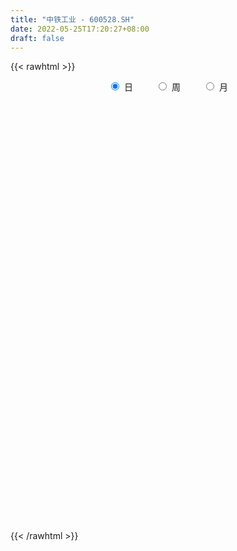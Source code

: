 ```yaml
---
title: "中铁工业 - 600528.SH"
date: 2022-05-25T17:20:27+08:00
draft: false
---
```

{{< rawhtml >}}
    <div style="text-align: center">
        <label style="padding: 1rem;"><input style="margin-right: .5rem" type="radio" name="period" value="D" checked onclick="period_change(this)">日</label>
        <label style="padding: 1rem;"><input style="margin-right: .5rem" type="radio" name="period" value="W" onclick="period_change(this)">周</label>
        <label style="padding: 1rem;"><input style="margin-right: .5rem" type="radio" name="period" value="M" onclick="period_change(this)">月</label>
    </div>
    <div id="chart" style="height: 700px;"></div> 
    <script type="text/javascript">
        const D_v = [63394.27,54025.66,51972.77,60879.93,36481.68,43253.0,34368.85,58928.0,63800.23,48104.5,53293.4,55005.18,82402.86,74870.0,46298.86,55016.86,41420.49,66596.02,63289.51,45271.65,106003.48,53662.11,117758.23,47894.11,47227.59,42979.06,160750.62,95564.13,52297.0,46456.45,51035.55,89792.24,50684.34,44983.88,54276.2,66713.2,37823.4,67575.0,80619.65,46875.79,76125.26,90012.07,84573.23,70659.6,63383.66,43960.64,86339.38,56546.0,51029.18,121551.01,102965.24,90870.97,99042.06,65062.1,74760.01,134030.36,109214.71,75973.8,61869.31,53342.0,80370.74,61400.95,89902.74,65571.07,53536.97,89199.64,104670.58,116673.96,100240.21,72597.66,84614.85,69974.23,126022.9,97971.42,132261.48,151383.5,181600.59,550783.05,362693.01,192499.21,278221.27,199572.27,177270.87,359716.55,267061.2,168314.36,206938.52,113661.3,159744.6,132153.97,127628.61,150723.58,105960.61,142280.42,71466.83,112574.29,64634.93,73348.49,54212.18,64716.23,46357.01,39079.0,52456.0,56030.31,46790.87,52622.2,59193.69,39987.86,44759.77,56282.93,59907.01,62170.28,45791.89,38596.0,59548.02,44090.71,39055.12,39042.95,72109.29,39667.02,51119.87,45313.0,32644.79,41425.6,37183.4,34354.0,42128.01,38628.17,54313.13,79786.46,42260.9,43888.51,55854.21,51484.16,46450.46,53572.7,106127.64,101886.53,64571.86,79936.64,62318.95,70006.8,101718.67,105917.19,63646.01,73519.11,72101.55,157488.64,128194.15,179392.92,119873.44,105273.43,173166.55,105203.34,76113.03,83105.01,74336.32,75250.12,135491.15,116451.53,243300.86,303337.84,966840.66,632436.15,446664.02,257401.27,249860.0,203281.09,405733.83,409616.04,244603.72,163239.36,180048.84,203843.84,158660.27,122781.0,125981.59,256106.61,167983.51,192143.42,205731.12,177933.23,160080.43,114242.9,263473.94,143468.62,168360.85,138531.81,125070.83,184153.41,239697.53,142840.71,121880.65,135011.85,74005.91,173431.55,105495.91,321907.3,297282.0,249007.76,178133.33,159563.95,128920.57,359508.59,253891.37,216152.84,172007.69,132999.15,127895.32,114524.99,82556.58,76870.69,87307.02,108429.61,119347.95,113145.56,155060.0,205743.64,161627.17,228132.37,239046.97,163721.26,109301.16,114541.67,110903.71,84804.71,68472.5,102193.61,141731.42,103049.65,162978.53,138193.72,156651.05,154582.38,147826.48,125041.86,119556.58,132845.86,171346.94,144592.65,105025.48,133560.56,116467.95,102210.0,110697.0,134590.2,96386.53,87563.94,132139.32,76441.47]
const D_histogram = [0.0,-0.0037652422,-0.0090527083,-0.0156282592,-0.0176147671,-0.0190823205,-0.0182279399,-0.0127816298,-0.0065961812,-0.0040219143,-0.0057194678,-0.0068526622,-0.0050490704,-0.0071356607,-0.0071442404,-0.0083416644,-0.0076880339,-0.009662564,-0.0062537719,-0.005908535,-0.00121483,-0.0003185304,0.0081962698,0.0091000181,0.0108066712,0.0085181999,0.0132329364,0.0107704883,0.0082983309,0.0084451849,0.0051905695,-0.0031834499,-0.0099803758,-0.0128315229,-0.0143071782,-0.0192779731,-0.0197531717,-0.0230842752,-0.0292545222,-0.0285178615,-0.0272547637,-0.0275803298,-0.0275453585,-0.031052521,-0.029505255,-0.0235274798,-0.0150324882,-0.0130289331,-0.0068731225,0.0034927387,0.0006297827,-0.0065470345,-0.0032730208,-0.006376331,-0.0062796675,0.0041282191,0.0147003832,0.019044208,0.0160222312,0.0123344716,0.0186054441,0.0243654502,0.0262568266,0.0287553102,0.0269705666,0.0301913867,0.0299301778,0.0363664495,0.0395603428,0.0347207912,0.038422303,0.0408138099,0.0459949013,0.0455280741,0.0459091816,0.0339336107,0.0364615566,0.0567988765,0.0711487788,0.0648770599,0.06564449,0.0629759556,0.0549592961,0.0604781112,0.0529937232,0.044650683,0.0182360984,0.0016212281,-0.0162803836,-0.0320984317,-0.0323064659,-0.0232840841,-0.0299559844,-0.0537048485,-0.0657300348,-0.079837681,-0.0866709407,-0.0839217679,-0.0789484136,-0.0790435237,-0.0725576576,-0.0672270024,-0.0652993353,-0.0558841669,-0.0478857548,-0.0455527232,-0.0455127666,-0.0429793669,-0.0350889119,-0.0318325341,-0.0347697411,-0.0279540372,-0.0197862117,-0.0111539768,-0.0071249893,0.0021201013,0.0115923626,0.019407684,0.0321123077,0.0362932608,0.0329153203,0.0331979644,0.0312172741,0.0310415334,0.0261919731,0.0230747148,0.0166868133,0.016842064,0.0140319678,0.017774874,0.0170920571,0.0136321208,0.0060291385,-0.0005949223,-0.004342284,0.0022160498,0.011694061,0.0205640335,0.0215211079,0.0269919582,0.0279237016,0.0265361102,0.0166871202,0.0122237828,0.00623677,0.0059761476,0.0093047572,0.0178782124,0.0235052627,0.0333187774,0.0362314331,0.0288399092,0.0267988487,0.0281572707,0.0232147393,0.0177199602,0.0140412308,0.0142143151,0.0205892307,0.017068514,0.0266363651,0.0368256615,0.0831624634,0.0984830946,0.0818486156,0.0624633426,0.0294642339,0.0055493655,0.0006946879,0.0093158288,0.007403062,-0.0093250531,-0.0127429665,-0.0439861554,-0.0488119568,-0.0616045116,-0.0696449842,-0.0422178819,-0.0194290072,-0.0096321045,0.0049317749,0.0063925605,0.0008257873,-0.0011976666,0.0099575687,0.0089820042,0.0163881741,0.0158587245,0.0020506954,-0.0174463945,-0.0490200935,-0.0634219459,-0.0674376505,-0.0607502451,-0.0552245602,-0.0365509307,-0.0335063787,-0.0116231137,-0.0115997823,-0.0252526187,-0.0218152631,-0.0224746394,-0.0364649809,-0.0905414138,-0.115647763,-0.1216547006,-0.1029729716,-0.091897678,-0.0751120796,-0.0592851658,-0.0517736301,-0.0446443637,-0.0341976108,-0.0227793911,-0.002364445,0.0111374992,0.0227642122,0.0478704302,0.053196706,0.0744427879,0.0788566053,0.0837963552,0.0707468648,0.0609847826,0.0459978123,0.0303313167,0.0258400431,0.0100226049,-0.0216601708,-0.0341352057,-0.0574519735,-0.0632365224,-0.0480122019,-0.0241376437,-0.0005050496,0.0185472944,0.0196479118,0.0330067927,0.0539115686,0.0559910446,0.0562453891,0.0609578385,0.0578677458,0.0486409131,0.0353023374,0.0346834325,0.0324177146,0.0234211028,-0.0034159532,-0.0113024767]
const D_fast = [0.0,-0.0047065527,-0.012257196,-0.0227398117,-0.0291300113,-0.0353681448,-0.0390707492,-0.0368198466,-0.0322834432,-0.0307146549,-0.0338420754,-0.0366884353,-0.0361471112,-0.0400176166,-0.0418122564,-0.0450950965,-0.0463634745,-0.0507536455,-0.0489082964,-0.0500401933,-0.0456501957,-0.0448335288,-0.0342696612,-0.0310909084,-0.0266825874,-0.0268415087,-0.0188185382,-0.0185883642,-0.0189859389,-0.0167277887,-0.0186847617,-0.0278546436,-0.0371466634,-0.0432056912,-0.0482581411,-0.0580484293,-0.0634619208,-0.0725640931,-0.0860479707,-0.0924407754,-0.0979913685,-0.105212017,-0.1120633853,-0.1233336781,-0.1291627259,-0.1290668206,-0.124329951,-0.1255836292,-0.1211460993,-0.1099070533,-0.1126125637,-0.1214261395,-0.1189703811,-0.123667774,-0.1251410274,-0.113701086,-0.0994538261,-0.0903489493,-0.0893653683,-0.08996951,-0.0790471765,-0.0671958078,-0.0587402248,-0.0490529136,-0.0440950155,-0.0333263488,-0.0261050133,-0.0105771292,0.0025068498,0.0063474961,0.0196545836,0.032249543,0.0489293597,0.059844551,0.0717029539,0.0682107857,0.0798541208,0.1143911597,0.1465282568,0.1564758028,0.1736543554,0.1867298099,0.1924529744,0.2130913173,0.2188553601,0.2216749907,0.1998194307,0.1836098674,0.1616381598,0.1377955038,0.1295108531,0.1327122139,0.1185513175,0.0813762412,0.0529185462,0.0188514798,-0.009649515,-0.0278807843,-0.0426445334,-0.0625005244,-0.0741540726,-0.085630168,-0.1000273349,-0.1045832082,-0.1085562348,-0.117611384,-0.128949619,-0.1371610611,-0.1380428341,-0.1427445897,-0.154374232,-0.1545470374,-0.1513257649,-0.1454820241,-0.143234284,-0.133459168,-0.1210888161,-0.1084215737,-0.087688873,-0.0744346047,-0.0695837152,-0.06100158,-0.0551779518,-0.0475933091,-0.0458948762,-0.0432434558,-0.0454596539,-0.0410938872,-0.0403959915,-0.0322093668,-0.0286191694,-0.0286710755,-0.0347667732,-0.0415395646,-0.0463724972,-0.0392601511,-0.0268586246,-0.0128476437,-0.0065102924,0.0057085475,0.0136212163,0.0188676524,0.0131904425,0.0117830508,0.0073552304,0.0085886449,0.0142434438,0.0272864521,0.0387898182,0.0569330273,0.0689035412,0.0687219946,0.0733806463,0.0817783859,0.0826395394,0.0815747503,0.0814063287,0.0851329917,0.096655215,0.0974016268,0.1136285691,0.1330242809,0.2001516987,0.2400931035,0.2439207784,0.2401513411,0.2145182909,0.1919907639,0.1873097582,0.1982598563,0.198197855,0.1791384767,0.1725348216,0.1302950938,0.1132663032,0.0850726205,0.0596209019,0.0764935338,0.0944251566,0.1018140332,0.1176108563,0.120669782,0.1153094556,0.112986585,0.1266312125,0.127901149,0.1394043626,0.1428395941,0.1295442388,0.1056855503,0.061856828,0.0315994891,0.0107243718,0.0022242159,-0.0060562392,0.0034796577,-0.001852385,0.0171251016,0.0142484873,-0.0057175037,-0.0077339639,-0.0140120001,-0.0371185868,-0.1138303732,-0.167848663,-0.2042692758,-0.2113307897,-0.2232299156,-0.2252223371,-0.2242167148,-0.2296485866,-0.2336804111,-0.2317830609,-0.226059689,-0.2062358542,-0.1899495351,-0.172631769,-0.1355579436,-0.1169324912,-0.0770757124,-0.0529477436,-0.027058905,-0.0224216792,-0.0169375657,-0.020425083,-0.0285087494,-0.0265400122,-0.0398517992,-0.0769496175,-0.0979584539,-0.1356382151,-0.1572318945,-0.1540106246,-0.1361704772,-0.1126641455,-0.088974978,-0.0829623826,-0.0613518035,-0.0269691355,-0.0108918983,0.0034237934,0.0233757025,0.0347525462,0.0376859418,0.0331729505,0.0412249036,0.0470636145,0.0439222784,0.0162312341,0.0055190913]
const D_slow = [0.0,-0.0009413105,-0.0032044876,-0.0071115524,-0.0115152442,-0.0162858243,-0.0208428093,-0.0240382168,-0.025687262,-0.0266927406,-0.0281226076,-0.0298357731,-0.0310980407,-0.0328819559,-0.034668016,-0.0367534321,-0.0386754406,-0.0410910816,-0.0426545245,-0.0441316583,-0.0444353658,-0.0445149984,-0.0424659309,-0.0401909264,-0.0374892586,-0.0353597086,-0.0320514745,-0.0293588525,-0.0272842698,-0.0251729735,-0.0238753312,-0.0246711936,-0.0271662876,-0.0303741683,-0.0339509629,-0.0387704562,-0.0437087491,-0.0494798179,-0.0567934485,-0.0639229138,-0.0707366048,-0.0776316872,-0.0845180268,-0.0922811571,-0.0996574708,-0.1055393408,-0.1092974628,-0.1125546961,-0.1142729767,-0.1133997921,-0.1132423464,-0.114879105,-0.1156973602,-0.117291443,-0.1188613598,-0.1178293051,-0.1141542093,-0.1093931573,-0.1053875995,-0.1023039816,-0.0976526206,-0.091561258,-0.0849970514,-0.0778082238,-0.0710655822,-0.0635177355,-0.0560351911,-0.0469435787,-0.037053493,-0.0283732952,-0.0187677194,-0.0085642669,0.0029344584,0.0143164769,0.0257937723,0.034277175,0.0433925642,0.0575922833,0.075379478,0.0915987429,0.1080098654,0.1237538543,0.1374936783,0.1526132061,0.1658616369,0.1770243077,0.1815833323,0.1819886393,0.1779185434,0.1698939355,0.161817319,0.155996298,0.1485073019,0.1350810897,0.118648581,0.0986891608,0.0770214256,0.0560409836,0.0363038802,0.0165429993,-0.0015964151,-0.0184031657,-0.0347279995,-0.0486990412,-0.0606704799,-0.0720586608,-0.0834368524,-0.0941816941,-0.1029539221,-0.1109120556,-0.1196044909,-0.1265930002,-0.1315395532,-0.1343280474,-0.1361092947,-0.1355792694,-0.1326811787,-0.1278292577,-0.1198011808,-0.1107278656,-0.1024990355,-0.0941995444,-0.0863952259,-0.0786348425,-0.0720868493,-0.0663181706,-0.0621464672,-0.0579359512,-0.0544279593,-0.0499842408,-0.0457112265,-0.0423031963,-0.0407959117,-0.0409446423,-0.0420302133,-0.0414762008,-0.0385526856,-0.0334116772,-0.0280314002,-0.0212834107,-0.0143024853,-0.0076684577,-0.0034966777,-0.000440732,0.0011184605,0.0026124974,0.0049386867,0.0094082398,0.0152845554,0.0236142498,0.0326721081,0.0398820854,0.0465817976,0.0536211152,0.0594248001,0.0638547901,0.0673650978,0.0709186766,0.0760659843,0.0803331128,0.0869922041,0.0961986194,0.1169892353,0.1416100089,0.1620721628,0.1776879985,0.185054057,0.1864413983,0.1866150703,0.1889440275,0.190794793,0.1884635297,0.1852777881,0.1742812492,0.16207826,0.1466771321,0.1292658861,0.1187114156,0.1138541638,0.1114461377,0.1126790814,0.1142772215,0.1144836683,0.1141842517,0.1166736439,0.1189191449,0.1230161884,0.1269808696,0.1274935434,0.1231319448,0.1108769214,0.0950214349,0.0781620223,0.062974461,0.049168321,0.0400305883,0.0316539937,0.0287482152,0.0258482697,0.019535115,0.0140812992,0.0084626394,-0.0006536059,-0.0232889593,-0.0522009001,-0.0826145752,-0.1083578181,-0.1313322376,-0.1501102575,-0.164931549,-0.1778749565,-0.1890360474,-0.1975854501,-0.2032802979,-0.2038714092,-0.2010870344,-0.1953959813,-0.1834283737,-0.1701291972,-0.1515185003,-0.1318043489,-0.1108552601,-0.0931685439,-0.0779223483,-0.0664228952,-0.0588400661,-0.0523800553,-0.0498744041,-0.0552894468,-0.0638232482,-0.0781862416,-0.0939953722,-0.1059984226,-0.1120328336,-0.1121590959,-0.1075222724,-0.1026102944,-0.0943585962,-0.0808807041,-0.0668829429,-0.0528215956,-0.037582136,-0.0231151996,-0.0109549713,-0.0021293869,0.0065414712,0.0146458998,0.0205011755,0.0196471873,0.0168215681]
const D_data = [['2021-05-14', 8.3664, 8.4352, 8.3271, 8.4352],['2021-05-17', 8.4057, 8.3762, 8.3566, 8.4549],['2021-05-18', 8.3566, 8.3271, 8.3172, 8.3959],['2021-05-19', 8.3369, 8.2681, 8.2484, 8.3467],['2021-05-20', 8.2877, 8.2877, 8.2583, 8.3369],['2021-05-21', 8.3074, 8.2681, 8.2484, 8.3172],['2021-05-24', 8.2583, 8.2779, 8.2484, 8.3369],['2021-05-25', 8.2779, 8.3369, 8.2583, 8.3664],['2021-05-26', 8.3369, 8.3664, 8.3074, 8.3762],['2021-05-27', 8.3467, 8.3369, 8.3074, 8.3664],['2021-05-28', 8.3271, 8.2779, 8.2681, 8.3467],['2021-05-31', 8.2583, 8.2681, 8.2386, 8.2877],['2021-06-01', 8.2484, 8.2976, 8.2288, 8.2976],['2021-06-02', 8.3074, 8.2386, 8.2288, 8.3172],['2021-06-03', 8.2386, 8.2484, 8.2288, 8.2779],['2021-06-04', 8.2583, 8.2189, 8.1993, 8.2583],['2021-06-07', 8.2484, 8.2288, 8.2189, 8.2484],['2021-06-08', 8.2189, 8.1796, 8.1599, 8.2288],['2021-06-09', 8.1599, 8.2386, 8.1403, 8.2484],['2021-06-10', 8.2189, 8.1993, 8.1894, 8.2484],['2021-06-11', 8.1894, 8.2583, 8.1894, 8.2877],['2021-06-15', 8.2583, 8.2189, 8.1796, 8.2681],['2021-06-16', 8.1894, 8.3369, 8.1894, 8.4057],['2021-06-17', 8.2976, 8.2681, 8.2484, 8.3467],['2021-06-18', 8.2484, 8.2877, 8.2189, 8.2976],['2021-06-21', 8.2779, 8.2386, 8.2189, 8.2976],['2021-06-22', 8.2386, 8.3369, 8.2091, 8.4844],['2021-06-23', 8.2681, 8.2583, 8.2288, 8.2976],['2021-06-24', 8.2484, 8.2484, 8.2091, 8.2779],['2021-06-25', 8.2583, 8.2779, 8.2288, 8.2976],['2021-06-28', 8.2877, 8.2288, 8.2189, 8.2877],['2021-06-29', 8.2288, 8.1304, 8.1206, 8.2386],['2021-06-30', 8.15, 8.1, 8.08, 8.15],['2021-07-01', 8.11, 8.11, 8.09, 8.19],['2021-07-02', 8.12, 8.1, 8.06, 8.18],['2021-07-05', 8.09, 8.02, 7.99, 8.11],['2021-07-06', 8.01, 8.04, 7.98, 8.05],['2021-07-07', 8.03, 7.97, 7.97, 8.04],['2021-07-08', 7.98, 7.88, 7.87, 8.0],['2021-07-09', 7.89, 7.92, 7.83, 7.92],['2021-07-12', 7.95, 7.9, 7.86, 7.96],['2021-07-13', 7.89, 7.85, 7.83, 7.93],['2021-07-14', 7.84, 7.82, 7.73, 7.85],['2021-07-15', 7.81, 7.73, 7.7, 7.82],['2021-07-16', 7.71, 7.75, 7.69, 7.81],['2021-07-19', 7.75, 7.79, 7.74, 7.83],['2021-07-20', 7.8, 7.83, 7.7, 7.85],['2021-07-21', 7.79, 7.75, 7.74, 7.83],['2021-07-22', 7.75, 7.8, 7.74, 7.82],['2021-07-23', 7.8, 7.88, 7.77, 7.92],['2021-07-26', 7.89, 7.72, 7.7, 7.89],['2021-07-27', 7.7, 7.62, 7.57, 7.74],['2021-07-28', 7.57, 7.72, 7.57, 7.79],['2021-07-29', 7.72, 7.62, 7.61, 7.73],['2021-07-30', 7.58, 7.63, 7.52, 7.75],['2021-08-02', 7.59, 7.77, 7.52, 7.92],['2021-08-03', 7.75, 7.82, 7.75, 7.92],['2021-08-04', 7.82, 7.78, 7.74, 7.84],['2021-08-05', 7.73, 7.69, 7.69, 7.82],['2021-08-06', 7.69, 7.66, 7.6, 7.72],['2021-08-09', 7.67, 7.79, 7.66, 7.86],['2021-08-10', 7.81, 7.82, 7.74, 7.84],['2021-08-11', 7.8, 7.8, 7.78, 7.92],['2021-08-12', 7.79, 7.83, 7.76, 7.87],['2021-08-13', 7.82, 7.79, 7.75, 7.82],['2021-08-16', 7.78, 7.87, 7.76, 7.9],['2021-08-17', 7.86, 7.85, 7.81, 7.98],['2021-08-18', 7.82, 7.97, 7.8, 8.01],['2021-08-19', 7.95, 7.98, 7.92, 8.07],['2021-08-20', 8.03, 7.9, 7.85, 8.03],['2021-08-23', 7.9, 8.03, 7.9, 8.1],['2021-08-24', 8.03, 8.06, 7.98, 8.08],['2021-08-25', 8.05, 8.15, 8.0, 8.2],['2021-08-26', 8.11, 8.13, 8.11, 8.22],['2021-08-27', 8.1, 8.18, 8.04, 8.27],['2021-08-30', 8.15, 8.03, 7.98, 8.16],['2021-08-31', 8.03, 8.22, 7.94, 8.25],['2021-09-01', 8.22, 8.55, 8.21, 8.76],['2021-09-02', 8.55, 8.63, 8.43, 8.68],['2021-09-03', 8.59, 8.46, 8.43, 8.63],['2021-09-06', 8.46, 8.6, 8.42, 8.82],['2021-09-07', 8.6, 8.62, 8.52, 8.67],['2021-09-08', 8.64, 8.59, 8.55, 8.69],['2021-09-09', 8.59, 8.82, 8.55, 8.95],['2021-09-10', 8.84, 8.72, 8.67, 8.97],['2021-09-13', 8.66, 8.73, 8.6, 8.84],['2021-09-14', 8.73, 8.46, 8.43, 8.77],['2021-09-15', 8.46, 8.5, 8.43, 8.62],['2021-09-16', 8.5, 8.41, 8.41, 8.7],['2021-09-17', 8.42, 8.35, 8.24, 8.48],['2021-09-22', 8.26, 8.5, 8.25, 8.52],['2021-09-23', 8.54, 8.64, 8.51, 8.67],['2021-09-24', 8.64, 8.45, 8.45, 8.66],['2021-09-27', 8.5, 8.14, 8.13, 8.53],['2021-09-28', 8.13, 8.16, 8.1, 8.2],['2021-09-29', 8.11, 8.02, 7.94, 8.14],['2021-09-30', 8.02, 8.0, 7.97, 8.06],['2021-10-08', 8.09, 8.05, 7.99, 8.12],['2021-10-11', 8.06, 8.04, 8.0, 8.07],['2021-10-12', 8.04, 7.93, 7.91, 8.04],['2021-10-13', 7.93, 7.97, 7.89, 8.0],['2021-10-14', 7.98, 7.93, 7.92, 7.98],['2021-10-15', 7.95, 7.85, 7.85, 7.97],['2021-10-18', 7.87, 7.92, 7.84, 7.94],['2021-10-19', 7.91, 7.9, 7.88, 7.95],['2021-10-20', 7.91, 7.81, 7.81, 7.93],['2021-10-21', 7.83, 7.74, 7.72, 7.85],['2021-10-22', 7.74, 7.73, 7.7, 7.79],['2021-10-25', 7.75, 7.78, 7.7, 7.8],['2021-10-26', 7.75, 7.71, 7.71, 7.84],['2021-10-27', 7.71, 7.59, 7.58, 7.73],['2021-10-28', 7.6, 7.68, 7.53, 7.69],['2021-10-29', 7.68, 7.7, 7.6, 7.71],['2021-11-01', 7.65, 7.72, 7.64, 7.75],['2021-11-02', 7.71, 7.67, 7.6, 7.76],['2021-11-03', 7.66, 7.75, 7.63, 7.78],['2021-11-04', 7.78, 7.79, 7.71, 7.81],['2021-11-05', 7.81, 7.81, 7.74, 7.81],['2021-11-08', 7.82, 7.93, 7.82, 8.0],['2021-11-09', 7.9, 7.88, 7.84, 7.95],['2021-11-10', 7.87, 7.8, 7.73, 7.9],['2021-11-11', 7.75, 7.85, 7.75, 7.88],['2021-11-12', 7.85, 7.83, 7.8, 7.89],['2021-11-15', 7.81, 7.86, 7.81, 7.92],['2021-11-16', 7.86, 7.8, 7.78, 7.91],['2021-11-17', 7.82, 7.81, 7.79, 7.84],['2021-11-18', 7.81, 7.75, 7.75, 7.82],['2021-11-19', 7.75, 7.82, 7.72, 7.82],['2021-11-22', 7.82, 7.78, 7.78, 7.86],['2021-11-23', 7.77, 7.87, 7.76, 7.91],['2021-11-24', 7.87, 7.83, 7.81, 7.88],['2021-11-25', 7.84, 7.79, 7.79, 7.85],['2021-11-26', 7.79, 7.71, 7.7, 7.8],['2021-11-29', 7.69, 7.68, 7.65, 7.74],['2021-11-30', 7.68, 7.68, 7.67, 7.74],['2021-12-01', 7.68, 7.81, 7.66, 7.81],['2021-12-02', 7.81, 7.89, 7.78, 7.95],['2021-12-03', 7.92, 7.94, 7.86, 7.99],['2021-12-06', 7.94, 7.88, 7.87, 8.03],['2021-12-07', 7.93, 7.97, 7.88, 7.98],['2021-12-08', 7.99, 7.95, 7.9, 7.99],['2021-12-09', 7.96, 7.94, 7.91, 7.97],['2021-12-10', 7.92, 7.82, 7.81, 7.95],['2021-12-13', 7.88, 7.86, 7.84, 7.98],['2021-12-14', 7.82, 7.82, 7.79, 7.85],['2021-12-15', 7.83, 7.88, 7.81, 7.92],['2021-12-16', 7.88, 7.94, 7.86, 7.96],['2021-12-17', 7.92, 8.05, 7.9, 8.06],['2021-12-20', 8.03, 8.07, 7.98, 8.11],['2021-12-21', 8.04, 8.19, 8.02, 8.23],['2021-12-22', 8.2, 8.17, 8.09, 8.2],['2021-12-23', 8.17, 8.06, 8.05, 8.17],['2021-12-24', 8.09, 8.13, 8.08, 8.33],['2021-12-27', 8.1, 8.2, 8.07, 8.25],['2021-12-28', 8.16, 8.14, 8.07, 8.2],['2021-12-29', 8.1, 8.13, 8.08, 8.21],['2021-12-30', 8.14, 8.15, 8.1, 8.18],['2021-12-31', 8.13, 8.21, 8.12, 8.25],['2022-01-04', 8.27, 8.33, 8.21, 8.35],['2022-01-05', 8.3, 8.24, 8.19, 8.34],['2022-01-06', 8.26, 8.45, 8.2, 8.47],['2022-01-07', 8.45, 8.55, 8.33, 8.65],['2022-01-10', 8.83, 9.22, 8.82, 9.41],['2022-01-11', 9.2, 9.09, 9.08, 9.38],['2022-01-12', 9.03, 8.78, 8.74, 9.09],['2022-01-13', 8.8, 8.73, 8.66, 8.84],['2022-01-14', 8.64, 8.48, 8.46, 8.75],['2022-01-17', 8.45, 8.48, 8.39, 8.53],['2022-01-18', 8.48, 8.67, 8.41, 8.89],['2022-01-19', 8.72, 8.88, 8.68, 8.95],['2022-01-20', 8.87, 8.8, 8.66, 8.9],['2022-01-21', 8.78, 8.59, 8.55, 8.8],['2022-01-24', 8.57, 8.72, 8.55, 8.9],['2022-01-25', 8.64, 8.28, 8.26, 8.66],['2022-01-26', 8.3, 8.5, 8.3, 8.54],['2022-01-27', 8.45, 8.33, 8.31, 8.55],['2022-01-28', 8.48, 8.3, 8.26, 8.51],['2022-02-07', 8.4, 8.77, 8.4, 8.88],['2022-02-08', 8.76, 8.84, 8.68, 8.87],['2022-02-09', 8.93, 8.77, 8.75, 8.93],['2022-02-10', 8.73, 8.91, 8.73, 8.97],['2022-02-11', 8.88, 8.81, 8.78, 8.98],['2022-02-14', 8.78, 8.73, 8.7, 8.91],['2022-02-15', 8.73, 8.77, 8.65, 8.81],['2022-02-16', 8.78, 8.98, 8.75, 9.19],['2022-02-17', 9.01, 8.88, 8.86, 9.06],['2022-02-18', 8.78, 9.03, 8.73, 9.05],['2022-02-21', 8.99, 8.98, 8.91, 9.04],['2022-02-22', 8.91, 8.8, 8.74, 8.91],['2022-02-23', 8.8, 8.65, 8.61, 8.84],['2022-02-24', 8.62, 8.35, 8.26, 8.64],['2022-02-25', 8.4, 8.41, 8.34, 8.51],['2022-02-28', 8.42, 8.45, 8.37, 8.55],['2022-03-01', 8.46, 8.55, 8.45, 8.68],['2022-03-02', 8.51, 8.53, 8.47, 8.6],['2022-03-03', 8.59, 8.73, 8.54, 8.84],['2022-03-04', 8.68, 8.57, 8.52, 8.71],['2022-03-07', 8.58, 8.86, 8.53, 8.96],['2022-03-08', 8.88, 8.64, 8.61, 8.92],['2022-03-09', 8.63, 8.42, 8.1, 8.72],['2022-03-10', 8.56, 8.59, 8.42, 8.73],['2022-03-11', 8.54, 8.53, 8.26, 8.56],['2022-03-14', 8.44, 8.3, 8.29, 8.59],['2022-03-15', 8.28, 7.56, 7.54, 8.3],['2022-03-16', 7.67, 7.62, 7.27, 7.7],['2022-03-17', 7.69, 7.67, 7.64, 7.83],['2022-03-18', 7.63, 7.91, 7.61, 7.92],['2022-03-21', 7.87, 7.8, 7.73, 7.97],['2022-03-22', 7.89, 7.86, 7.82, 7.98],['2022-03-23', 7.87, 7.86, 7.78, 7.93],['2022-03-24', 7.84, 7.75, 7.73, 7.89],['2022-03-25', 7.75, 7.72, 7.68, 7.8],['2022-03-28', 7.66, 7.75, 7.57, 7.79],['2022-03-29', 7.78, 7.77, 7.72, 7.83],['2022-03-30', 7.81, 7.93, 7.8, 7.93],['2022-03-31', 7.9, 7.91, 7.86, 8.04],['2022-04-01', 7.88, 7.94, 7.81, 8.01],['2022-04-06', 7.9, 8.21, 7.88, 8.24],['2022-04-07', 8.19, 8.06, 8.06, 8.26],['2022-04-08', 8.2, 8.36, 8.14, 8.37],['2022-04-11', 8.4, 8.26, 8.22, 8.52],['2022-04-12', 8.28, 8.34, 8.08, 8.41],['2022-04-13', 8.28, 8.14, 8.11, 8.3],['2022-04-14', 8.14, 8.16, 8.09, 8.23],['2022-04-15', 8.12, 8.06, 8.03, 8.22],['2022-04-18', 8.03, 7.99, 7.87, 8.04],['2022-04-19', 7.98, 8.09, 7.95, 8.12],['2022-04-20', 8.09, 7.9, 7.87, 8.14],['2022-04-21', 7.88, 7.56, 7.51, 7.95],['2022-04-22', 7.51, 7.65, 7.43, 7.68],['2022-04-25', 7.55, 7.37, 7.37, 7.78],['2022-04-26', 7.39, 7.45, 7.38, 7.68],['2022-04-27', 7.65, 7.68, 7.48, 7.75],['2022-04-28', 7.66, 7.85, 7.6, 7.93],['2022-04-29', 7.85, 7.95, 7.77, 7.99],['2022-05-05', 7.94, 8.0, 7.89, 8.1],['2022-05-06', 7.89, 7.83, 7.83, 8.06],['2022-05-09', 7.83, 8.03, 7.82, 8.08],['2022-05-10', 7.96, 8.24, 7.93, 8.28],['2022-05-11', 8.23, 8.1, 8.09, 8.33],['2022-05-12', 8.07, 8.12, 8.0, 8.18],['2022-05-13', 8.1, 8.23, 8.07, 8.26],['2022-05-16', 8.28, 8.18, 8.08, 8.36],['2022-05-17', 8.15, 8.11, 7.99, 8.16],['2022-05-18', 8.13, 8.03, 7.99, 8.13],['2022-05-19', 7.96, 8.18, 7.94, 8.18],['2022-05-20', 8.18, 8.18, 8.14, 8.22],['2022-05-23', 8.21, 8.09, 8.07, 8.21],['2022-05-24', 8.12, 7.78, 7.77, 8.15],['2022-05-25', 7.77, 7.92, 7.75, 7.94]]
const W_v = [2015855.8999999999,1927957.2000000002,1198328.9399999999,947515.05,730265.11,578827.6800000001,571662.92,1081807.26,972614.0000000001,645305.21,543785.88,445298.34,396756.58,570206.78,989707.63,1219574.75,721788.04,592316.22,557374.91,437012.46,459079.7499999999,326009.54,643197.0,457849.96,554164.39,462422.3799999999,768157.4299999999,651994.8899999999,491326.83,665880.3100000001,183622.94,133309.73,689872.01,604501.59,484166.2499999999,499444.1900000001,370608.3,229827.68,247307.8,284633.33,716037.5399999999,282041.99,372037.98,217115.21,229215.92,236414.19,239160.18,212661.83,281694.92,215653.02,319290.68,210636.76,169589.89,729124.23,893113.4299999999,1329626.28,712398.99,521754.41,350468.0699999999,304140.26,231939.9,418511.4400000001,299303.72,699605.25,420362.49,296038.44,444764.97,322613.11,319217.68,475246.38,252442.12,451225.39,735161.7,652101.8800000001,509059.36,283819.53,704925.99,331130.88,345745.84,299077.4999999999,620808.49,865370.53,2027712.8499999999,1598418.23,1066487.29,1202483.0,863009.05,1135652.1299999999,3523661.1400000001,2105693.54,1473207.79,353870.74,853590.78,637948.0,405396.46,303109.95,271818.55,483936.99,558214.97,633864.97,1108079.1200000001,491194.16,363080.9300000001,380032.38,377144.86,303423.18,187279.43,232926.8,282201.81,660731.0700000001,303394.3100000001,548127.08,388236.42,34955.33,178314.52,278514.8,217710.51,274363.55,240772.9,284039.4300000001,339832.26,529792.96,273912.42,373149.18,410715.64,366326.3700000001,575495.0,423387.48,328257.32,245596.96,486404.16,440703.7,626598.72,1000745.7799999999,1363289.4000000001,814501.75,629473.0399999999,771985.9299999999,628970.97,321806.48,531201.3100000001,462088.98,308718.06,305111.46,380727.93,350229.8,250584.23,317312.65,420382.79,416859.58,195986.38,657871.6,1354494.3600000001,829012.0600000001,739022.1,414676.2,701376.9600000001,1156440.27,698629.5399999999,432817.87,666761.2000000001,327986.97,275448.37,227405.51,135132.41,44384.61,230039.19,181357.31,243136.26,229152.16,520241.23,364459.26,568643.03,708390.24,324550.33,250883.05,402821.71,247345.03,638637.2599999999,1302425.05,687966.2499999999,430201.84,365492.91,156040.84,181046.53,470028.06,387992.58,394782.59,397203.32,306861.78,503219.03,297795.7,281637.55,352219.91,268529.67,99692.52,283059.6,246613.04,258494.98,313593.76,322581.15,266542.04,398047.26,290772.21,299607.04,384753.8200000001,359426.21,432700.38,434430.18,350782.47,483382.05,510844.88,1438959.3599999999,1281842.1599999999,780812.75,384312.8,390956.47,73348.49,256820.42,254624.93,268911.88,220332.8,240853.97,193719.18,276103.21,359521.49,378552.92,472672.5,705900.49,414007.82,798581.38,2553202.1000000001,1426474.04,791315.5399999999,999897.89,849626.74,830294.29,609825.87,1205894.3400000001,1130481.0600000001,534846.73,583290.14,595503.1800000001,737514.77,500251.89,760232.1599999999,244598.44,687371.49,560351.6800000001,296144.73]
const W_histogram = [0.0,0.0054117379,-0.031193285,-0.0728898188,-0.1292677323,-0.1296370299,-0.114440059,-0.0990397067,-0.088911693,-0.0751923989,-0.085041764,-0.1035352412,-0.1033817567,-0.114172623,-0.0858845923,-0.0554368886,-0.0606006953,-0.1057239256,-0.1438091691,-0.1601170538,-0.1946449452,-0.2070557208,-0.1707984383,-0.1320199094,-0.0717333315,-0.043669533,0.0025270013,0.0468314673,0.0466200292,-0.0814501681,-0.137785879,-0.1398745449,-0.0479856581,0.0265146663,0.0711148726,0.05537308,0.0740933692,0.0759685586,0.0628021519,0.013683577,0.0528539991,0.0730042513,0.0800103285,0.0764222217,0.0583901346,0.0531704766,0.054927684,0.0349752492,0.0059939351,-0.0060874715,-0.0526481159,-0.0725399225,-0.0751143917,-0.0153914363,0.0369695936,0.1137641214,0.1059509539,0.1210652751,0.1290538179,0.1110266813,0.0773853809,0.0820931847,0.0846786659,0.0758029883,0.0269658723,0.0113187102,0.0393114417,0.0459385356,0.0717986504,0.0787999606,0.066688789,0.0724883541,0.1061862079,0.1271925349,0.113740724,0.1109821623,0.1436057276,0.1498264148,0.1351484269,0.1164100621,0.0958500874,0.087247917,0.1494765117,0.1434843114,0.1633109548,0.1764788137,0.1513038684,0.1588032221,0.1927662657,0.216596884,0.1159686578,0.0311514818,-0.0883795805,-0.1711387333,-0.224902617,-0.2504226922,-0.2838879941,-0.2715516948,-0.2256407922,-0.1324029246,-0.0716508749,-0.0667457682,-0.0687803332,-0.0491762303,-0.0665304964,-0.1102767235,-0.1208654561,-0.1074288503,-0.0909760507,-0.0429617356,0.0001369083,0.0372758593,0.0172743263,0.0020790107,0.0030622091,-0.011240255,-0.0120693521,-0.0111919775,-0.0123606607,-0.0178174934,-0.005207355,-0.0091597437,0.0027341804,0.0276383416,0.0537636566,0.0704958578,0.1019689303,0.1024190739,0.0887388978,0.0531046869,-0.03540537,-0.073100432,-0.0625652706,-0.0605899543,-0.0175242671,-0.0066216214,-0.020774191,-0.0349848823,-0.067597289,-0.0789283035,-0.0476712279,-0.0345828514,-0.0204898984,-0.0033642149,-0.0081319232,-0.023258363,-0.0347460216,-0.0364622226,-0.0504517326,-0.0626191333,-0.0679116634,-0.0362733007,0.0132225811,0.0329064741,0.0389882406,0.0472793436,0.0496034787,0.0776662468,0.0836905286,0.0878394082,0.0746896001,0.0543498588,0.0473895651,0.0220900013,0.0016326043,-0.0021745741,-0.0016144596,-0.0014761402,-0.0110255674,-0.0072951496,-0.0042014201,0.0133952297,0.0259570873,0.0365217993,0.0226189894,0.0122457,-0.0123366878,-0.0319617433,-0.0266691818,-0.005981783,-0.0168637246,-0.0381425214,-0.0691324985,-0.072422584,-0.0429587899,-0.0295437514,0.0020346831,0.0151046169,0.0158478251,0.0219745293,0.027339006,0.0218373071,0.0141605734,-0.0032969701,-0.0115267123,-0.0128895459,-0.0054568592,-0.0098257151,-0.0100507871,-0.0120345645,-0.0087095842,-0.002849804,0.001796403,-0.0052934395,-0.0194895016,-0.0367128262,-0.0357017301,-0.0474839965,-0.0486900772,-0.036711244,-0.0182889934,0.0140968288,0.0535048993,0.0938502411,0.0922490449,0.0942245566,0.0630238479,0.0444297075,0.0186561752,-0.0052032777,-0.0208568218,-0.0215644667,-0.0185616556,-0.0152628391,-0.0182984007,-0.0034053872,-0.0003842274,0.0173745685,0.0338274339,0.0485221815,0.0778266527,0.0884094019,0.0979886499,0.0806863612,0.0983124913,0.1181758901,0.084524109,0.0686792622,0.0519060032,-0.001702434,-0.0481427288,-0.0613807245,-0.0402107731,-0.0444414202,-0.0712895449,-0.0654334187,-0.0660401723,-0.0373302226,-0.0203830198,-0.0250521317]
const W_fast = [0.0,0.0067646724,-0.0376386718,-0.0975576602,-0.1862525069,-0.2190310619,-0.2324441057,-0.2418036802,-0.2539035897,-0.2589823953,-0.2900922015,-0.3344694889,-0.3601614435,-0.3994954656,-0.3926785831,-0.3760901015,-0.396404082,-0.4679582937,-0.5419958294,-0.5983329776,-0.6815221053,-0.7456968111,-0.7521391382,-0.7463655867,-0.7040123416,-0.6868659263,-0.6400376417,-0.5840253088,-0.5725817397,-0.7210144791,-0.8117966597,-0.8488539618,-0.7689614896,-0.6878324986,-0.6254535741,-0.6273520967,-0.5901084652,-0.5692411361,-0.5667070049,-0.6124046856,-0.5600207637,-0.5216194487,-0.4946107894,-0.4790933408,-0.4825278942,-0.474454933,-0.4589658047,-0.4701744271,-0.4976572575,-0.5112605319,-0.5709832053,-0.6090099926,-0.6303630596,-0.5744879634,-0.5128845351,-0.4076489769,-0.3889744059,-0.3435937659,-0.3033417686,-0.2936122349,-0.3079071901,-0.2826760902,-0.2589209425,-0.248845873,-0.2909415209,-0.3037590054,-0.2659384135,-0.2478266858,-0.2040169084,-0.177315608,-0.1727545823,-0.1488329288,-0.0885885229,-0.0357840623,-0.0208006921,0.0041862867,0.072711284,0.1163885749,0.1354976937,0.1458618444,0.1492643916,0.1624742004,0.262071923,0.2919508006,0.3526051827,0.409892745,0.4225437668,0.4697439261,0.5518985361,0.6298783754,0.5582423136,0.4812130081,0.3395870507,0.2140432145,0.1040536766,0.0159279284,-0.0885093722,-0.1440609965,-0.154560292,-0.0944231555,-0.0515838246,-0.0633651599,-0.0825948082,-0.0752847628,-0.109271653,-0.180587061,-0.2213921577,-0.2348127644,-0.2411039775,-0.2038300963,-0.1606972253,-0.1142393095,-0.1299222609,-0.1445978238,-0.1428490731,-0.159961601,-0.1638080361,-0.1657286559,-0.1699875043,-0.1798987103,-0.1685904107,-0.1748327353,-0.1622552661,-0.1304415195,-0.0908752904,-0.0565191247,0.0004461804,0.0265010925,0.0350056409,0.0126476016,-0.0847137978,-0.1406839677,-0.145790124,-0.1589622963,-0.1202776758,-0.1110304356,-0.1303765529,-0.1533334647,-0.2028451937,-0.2339082841,-0.2145690154,-0.2101263518,-0.2011558734,-0.1848712437,-0.1916719327,-0.2126129633,-0.2327871273,-0.243618884,-0.2702213271,-0.2980435111,-0.3203139571,-0.2977439195,-0.2449423924,-0.217031881,-0.2012030543,-0.1810921153,-0.1663671106,-0.1188877808,-0.0919408669,-0.0658321352,-0.0603095433,-0.0670618199,-0.0621747223,-0.0819517858,-0.1020010317,-0.1063518537,-0.106195354,-0.1064260696,-0.1187318888,-0.1168252583,-0.1147818839,-0.0938364267,-0.0747852972,-0.0550901353,-0.0633381979,-0.0706500623,-0.0983166221,-0.1259321133,-0.1273068474,-0.1081148943,-0.123212767,-0.1540271942,-0.2023002959,-0.2236960275,-0.2049719308,-0.1989428302,-0.1668557248,-0.1500096369,-0.1453044724,-0.1336841359,-0.1214849077,-0.1215272798,-0.1256638702,-0.1439456561,-0.1550570764,-0.1596422965,-0.1535738246,-0.1603991093,-0.1631368781,-0.1681292966,-0.1669817123,-0.1618343832,-0.1567390753,-0.1651522777,-0.1842207152,-0.2106222464,-0.2185365828,-0.2421898483,-0.2555684483,-0.2527674262,-0.2389174239,-0.2030073945,-0.1502230992,-0.0864151971,-0.064954132,-0.0394224812,-0.054867228,-0.0623539415,-0.0834634299,-0.1086237023,-0.1294914519,-0.1355902135,-0.1372278163,-0.1377447095,-0.1453548713,-0.1313132046,-0.1283881016,-0.1062856637,-0.0813759397,-0.0545506468,-0.0057895124,0.0268955873,0.0609719977,0.0638412994,0.1060455523,0.1554529236,0.1429321698,0.1442571385,0.1404603803,0.0864263346,0.0279503576,-0.0006328193,0.0104844389,-0.0048565632,-0.0495270741,-0.0600293026,-0.0771460993,-0.0577687052,-0.0459172574,-0.0568494022]
const W_slow = [0.0,0.0013529345,-0.0064453868,-0.0246678415,-0.0569847746,-0.089394032,-0.1180040468,-0.1427639734,-0.1649918967,-0.1837899964,-0.2050504374,-0.2309342477,-0.2567796869,-0.2853228426,-0.3067939907,-0.3206532129,-0.3358033867,-0.3622343681,-0.3981866604,-0.4382159238,-0.4868771601,-0.5386410903,-0.5813406999,-0.6143456772,-0.6322790101,-0.6431963934,-0.642564643,-0.6308567762,-0.6192017689,-0.6395643109,-0.6740107807,-0.7089794169,-0.7209758315,-0.7143471649,-0.6965684467,-0.6827251767,-0.6642018344,-0.6452096948,-0.6295091568,-0.6260882626,-0.6128747628,-0.5946237,-0.5746211178,-0.5555155624,-0.5409180288,-0.5276254096,-0.5138934886,-0.5051496763,-0.5036511926,-0.5051730604,-0.5183350894,-0.53647007,-0.555248668,-0.559096527,-0.5498541286,-0.5214130983,-0.4949253598,-0.464659041,-0.4323955866,-0.4046389162,-0.385292571,-0.3647692748,-0.3435996084,-0.3246488613,-0.3179073932,-0.3150777157,-0.3052498552,-0.2937652213,-0.2758155587,-0.2561155686,-0.2394433713,-0.2213212828,-0.1947747308,-0.1629765971,-0.1345414161,-0.1067958755,-0.0708944436,-0.0334378399,0.0003492668,0.0294517823,0.0534143042,0.0752262834,0.1125954113,0.1484664892,0.1892942279,0.2334139313,0.2712398984,0.3109407039,0.3591322704,0.4132814914,0.4422736558,0.4500615263,0.4279666311,0.3851819478,0.3289562936,0.2663506205,0.195378622,0.1274906983,0.0710805002,0.0379797691,0.0200670504,0.0033806083,-0.013814475,-0.0261085326,-0.0427411566,-0.0703103375,-0.1005267015,-0.1273839141,-0.1501279268,-0.1608683607,-0.1608341336,-0.1515151688,-0.1471965872,-0.1466768345,-0.1459112823,-0.148721346,-0.151738684,-0.1545366784,-0.1576268436,-0.1620812169,-0.1633830557,-0.1656729916,-0.1649894465,-0.1580798611,-0.144638947,-0.1270149825,-0.1015227499,-0.0759179814,-0.053733257,-0.0404570853,-0.0493084278,-0.0675835358,-0.0832248534,-0.098372342,-0.1027534088,-0.1044088141,-0.1096023619,-0.1183485824,-0.1352479047,-0.1549799806,-0.1668977876,-0.1755435004,-0.180665975,-0.1815070287,-0.1835400095,-0.1893546003,-0.1980411057,-0.2071566614,-0.2197695945,-0.2354243778,-0.2524022937,-0.2614706188,-0.2581649736,-0.249938355,-0.2401912949,-0.228371459,-0.2159705893,-0.1965540276,-0.1756313955,-0.1536715434,-0.1349991434,-0.1214116787,-0.1095642874,-0.1040417871,-0.103633636,-0.1041772796,-0.1045808945,-0.1049499295,-0.1077063213,-0.1095301087,-0.1105804638,-0.1072316563,-0.1007423845,-0.0916119347,-0.0859571873,-0.0828957623,-0.0859799343,-0.0939703701,-0.1006376655,-0.1021331113,-0.1063490425,-0.1158846728,-0.1331677974,-0.1512734434,-0.1620131409,-0.1693990788,-0.168890408,-0.1651142538,-0.1611522975,-0.1556586652,-0.1488239137,-0.1433645869,-0.1398244435,-0.1406486861,-0.1435303641,-0.1467527506,-0.1481169654,-0.1505733942,-0.153086091,-0.1560947321,-0.1582721281,-0.1589845791,-0.1585354784,-0.1598588382,-0.1647312136,-0.1739094202,-0.1828348527,-0.1947058518,-0.2068783711,-0.2160561821,-0.2206284305,-0.2171042233,-0.2037279985,-0.1802654382,-0.157203177,-0.1336470378,-0.1178910758,-0.106783649,-0.1021196052,-0.1034204246,-0.10863463,-0.1140257467,-0.1186661606,-0.1224818704,-0.1270564706,-0.1279078174,-0.1280038742,-0.1236602321,-0.1152033736,-0.1030728283,-0.0836161651,-0.0615138146,-0.0370166521,-0.0168450618,0.007733061,0.0372770335,0.0584080608,0.0755778763,0.0885543771,0.0881287686,0.0760930864,0.0607479053,0.050695212,0.039584857,0.0217624707,0.0054041161,-0.011105927,-0.0204384827,-0.0255342376,-0.0317972705]
const W_data = [['2017-07-14', 13.5825, 14.5346, 13.5448, 14.7797],['2017-07-21', 14.4875, 14.6194, 13.2433, 14.7514],['2017-07-28', 14.6289, 13.9973, 13.856, 14.8645],['2017-08-04', 14.035, 13.6769, 13.5449, 14.3649],['2017-08-11', 13.6957, 13.1396, 13.1302, 13.9973],['2017-08-18', 13.1396, 13.5732, 13.1396, 13.6769],['2017-08-25', 13.7146, 13.6957, 13.3658, 13.8088],['2017-09-01', 13.8277, 13.6769, 13.5732, 14.1199],['2017-09-08', 13.6203, 13.5826, 13.3847, 14.0445],['2017-09-15', 13.6203, 13.6015, 13.3847, 13.7523],['2017-09-22', 13.6203, 13.2244, 13.1961, 13.7805],['2017-09-29', 13.2527, 12.9322, 12.8945, 13.3752],['2017-10-13', 13.0265, 12.9982, 12.9134, 13.215],['2017-10-20', 12.9699, 12.706, 12.5835, 13.347],['2017-10-27', 12.706, 13.1207, 12.6494, 13.6486],['2017-11-03', 13.1584, 13.2056, 12.9888, 13.658],['2017-11-10', 13.2527, 12.7343, 12.6589, 13.3375],['2017-11-17', 12.7249, 11.9802, 11.8765, 12.8003],['2017-11-24', 11.9802, 11.688, 11.3675, 12.3478],['2017-12-01', 11.7351, 11.6315, 11.5749, 12.197],['2017-12-08', 11.6315, 11.0565, 10.802, 11.6786],['2017-12-15', 11.1225, 10.9717, 10.8114, 11.1319],['2017-12-22', 10.9717, 11.4147, 10.9434, 11.6597],['2017-12-29', 11.2167, 11.4429, 11.1884, 11.6409],['2018-01-05', 11.4995, 11.8105, 11.4995, 11.9519],['2018-01-12', 11.7917, 11.5089, 11.4335, 11.8483],['2018-01-19', 11.5938, 11.8294, 11.2639, 12.2253],['2018-01-26', 11.8105, 11.9802, 11.754, 12.3101],['2018-02-02', 11.9708, 11.4901, 11.2261, 12.2064],['2018-02-09', 11.2167, 9.4352, 9.3504, 11.5278],['2018-02-14', 9.4635, 9.652, 9.4352, 9.784],['2018-02-23', 9.7274, 9.9631, 9.7274, 10.0291],['2018-03-02', 9.9819, 11.2073, 9.9537, 11.2733],['2018-03-09', 11.0471, 11.3298, 11.0471, 11.6503],['2018-03-16', 11.3204, 11.2167, 10.9905, 11.5089],['2018-03-23', 11.1979, 10.4909, 10.2176, 11.5372],['2018-03-30', 10.3684, 10.8868, 10.1139, 11.0282],['2018-04-04', 10.8868, 10.6983, 10.5569, 10.9999],['2018-04-13', 10.6512, 10.4438, 10.4155, 10.6512],['2018-04-20', 10.4344, 9.7651, 9.7557, 10.4344],['2018-04-27', 9.8028, 10.7831, 9.6238, 10.8585],['2018-05-04', 10.8208, 10.67, 10.5381, 10.8303],['2018-05-11', 10.6512, 10.5569, 10.5475, 10.9339],['2018-05-18', 10.5569, 10.4155, 10.2836, 10.7643],['2018-05-25', 10.4815, 10.1516, 10.1422, 10.5946],['2018-06-01', 10.1328, 10.2176, 9.8028, 10.7266],['2018-06-08', 10.293, 10.2647, 10.1422, 10.5381],['2018-06-15', 10.1893, 9.9065, 9.8311, 10.2647],['2018-06-22', 9.8028, 9.6049, 9.2467, 9.9914],['2018-06-29', 9.6049, 9.6332, 9.3316, 9.8877],['2018-07-06', 9.6615, 8.9451, 8.5304, 9.718],['2018-07-13', 8.9074, 8.9734, 8.7, 9.1148],['2018-07-20', 9.0017, 8.9922, 8.8037, 9.0299],['2018-07-27', 9.0111, 9.8123, 8.9545, 10.1987],['2018-08-03', 9.7651, 9.9537, 9.4729, 10.5286],['2018-08-10', 10.0102, 10.5946, 9.8028, 10.8868],['2018-08-17', 10.4532, 9.7369, 9.7086, 10.802],['2018-08-24', 9.7557, 10.0668, 9.6332, 10.2741],['2018-08-31', 10.1246, 10.0766, 9.7503, 10.3357],['2018-09-07', 10.0478, 9.7599, 9.5104, 10.0478],['2018-09-14', 9.8079, 9.4432, 9.2705, 9.8655],['2018-09-21', 9.4432, 9.8559, 9.1361, 9.9614],['2018-09-28', 9.6927, 9.8655, 9.5968, 9.9134],['2018-10-12', 9.7503, 9.7215, 9.1361, 10.4125],['2018-10-19', 9.5968, 9.0593, 8.6947, 9.7119],['2018-10-26', 9.1649, 9.2705, 8.9058, 9.52],['2018-11-02', 9.2609, 9.8271, 9.0977, 9.971],['2018-11-09', 9.971, 9.6447, 9.6064, 10.0958],['2018-11-16', 9.6639, 9.9806, 9.5968, 10.0286],['2018-11-23', 9.9902, 9.8559, 9.6831, 10.2205],['2018-11-30', 9.8655, 9.6255, 9.4624, 9.9039],['2018-12-07', 9.8367, 9.8559, 9.5296, 10.0286],['2018-12-14', 9.8271, 10.3549, 9.7407, 10.614],['2018-12-21', 10.3549, 10.4125, 10.2973, 10.7196],['2018-12-28', 10.4509, 10.0766, 9.9806, 10.8923],['2019-01-04', 10.0574, 10.2397, 9.6831, 10.2973],['2019-01-11', 10.4029, 10.8539, 10.3069, 11.1514],['2019-01-18', 10.9019, 10.7388, 10.6044, 11.0171],['2019-01-25', 10.71, 10.566, 10.3165, 10.9307],['2019-02-01', 10.6236, 10.5276, 10.2685, 10.7484],['2019-02-15', 10.5468, 10.4893, 10.4029, 10.8539],['2019-02-22', 10.4893, 10.6428, 10.4605, 10.9307],['2019-03-01', 10.6716, 11.7848, 10.6524, 11.8424],['2019-03-08', 11.9768, 11.2186, 11.1898, 12.2838],['2019-03-15', 11.2282, 11.7272, 11.2282, 11.948],['2019-03-22', 11.8232, 11.9, 11.6697, 12.2551],['2019-03-29', 11.9, 11.5545, 11.0843, 12.0631],['2019-04-04', 11.6313, 12.0823, 11.6217, 12.1687],['2019-04-12', 12.1015, 12.7157, 11.7368, 13.9441],['2019-04-19', 13.1284, 12.9652, 12.4374, 13.2915],['2019-04-26', 13.1763, 11.3913, 11.3146, 13.2147],['2019-04-30', 11.4777, 11.209, 10.9979, 11.5737],['2019-05-10', 10.8443, 10.2589, 9.7695, 10.9211],['2019-05-17', 10.1054, 10.1246, 9.923, 10.518],['2019-05-24', 10.1534, 10.0094, 9.9326, 10.4989],['2019-05-31', 10.0286, 9.9998, 9.9422, 10.2973],['2019-06-06', 10.0766, 9.5584, 9.5392, 10.0958],['2019-06-14', 9.5584, 9.8751, 9.5392, 10.2877],['2019-06-21', 9.8751, 10.2685, 9.8367, 10.4221],['2019-06-28', 10.2877, 11.1034, 9.9518, 11.1034],['2019-07-05', 10.9595, 11.0363, 10.71, 11.8328],['2019-07-12', 10.9979, 10.4605, 10.2493, 10.9979],['2019-07-19', 10.4221, 10.3261, 10.1726, 10.6812],['2019-07-26', 10.3549, 10.5948, 10.0286, 10.7004],['2019-08-02', 10.5852, 10.0862, 10.0382, 10.6908],['2019-08-09', 10.1534, 9.5104, 9.4624, 10.1534],['2019-08-16', 9.5296, 9.6735, 9.4048, 9.7695],['2019-08-23', 9.6831, 9.8744, 9.6831, 10.0683],['2019-08-30', 9.6901, 9.8938, 9.661, 10.1168],['2019-09-06', 9.9229, 10.3884, 9.8938, 10.66],['2019-09-12', 10.5145, 10.5339, 10.3787, 10.6503],['2019-09-20', 10.5727, 10.6697, 10.2041, 10.8346],['2019-09-27', 10.5242, 10.0005, 9.8938, 10.6018],['2019-09-30', 10.0005, 9.952, 9.9423, 10.0877],['2019-10-11', 9.952, 10.0974, 9.9326, 10.1362],['2019-10-18', 10.175, 9.8453, 9.8162, 10.2623],['2019-10-25', 9.8647, 9.9423, 9.7483, 9.9714],['2019-11-01', 9.9423, 9.9326, 9.7289, 10.0393],['2019-11-08', 9.9229, 9.8744, 9.8162, 10.0877],['2019-11-15', 9.8647, 9.7677, 9.6804, 10.0974],['2019-11-22', 9.7871, 9.9811, 9.7192, 10.1362],['2019-11-29', 9.9229, 9.7677, 9.6998, 10.3011],['2019-12-06', 9.7871, 9.9617, 9.6804, 9.9811],['2019-12-13', 9.952, 10.2138, 9.8744, 10.2526],['2019-12-20', 10.1653, 10.3787, 10.0974, 10.4951],['2019-12-27', 10.369, 10.4078, 10.1459, 10.6212],['2020-01-03', 10.3884, 10.7764, 10.2332, 11.1547],['2020-01-10', 10.6697, 10.5436, 10.5048, 10.8734],['2020-01-17', 10.5436, 10.3981, 10.3593, 10.7667],['2020-01-23', 10.3981, 10.0393, 9.9908, 10.5436],['2020-02-07', 9.0402, 9.0402, 8.1963, 9.1566],['2020-02-14', 8.982, 9.2827, 8.9432, 9.4864],['2020-02-21', 9.2827, 9.7483, 9.2827, 9.9617],['2020-02-28', 9.7289, 9.6125, 9.2245, 10.0393],['2020-03-06', 9.7386, 10.2041, 9.7386, 10.6891],['2020-03-13', 10.078, 9.9229, 9.4864, 10.4563],['2020-03-20', 9.9714, 9.5737, 9.2245, 10.1265],['2020-03-27', 9.3894, 9.4573, 8.9917, 9.7871],['2020-04-03', 9.3312, 9.0402, 9.0111, 9.7386],['2020-04-10', 9.1663, 9.1081, 9.0887, 9.4185],['2020-04-17', 9.0984, 9.6222, 9.0693, 9.8356],['2020-04-24', 9.8453, 9.4573, 9.3215, 9.9229],['2020-04-30', 9.467, 9.4961, 9.176, 9.7483],['2020-05-08', 9.4961, 9.5834, 9.4379, 9.6707],['2020-05-15', 9.5737, 9.3118, 9.2924, 9.7774],['2020-05-22', 9.5543, 9.0887, 9.0596, 9.5737],['2020-05-29', 9.1469, 9.0111, 8.982, 9.1954],['2020-06-05', 9.0111, 9.0402, 9.0014, 9.2633],['2020-06-12', 9.079, 8.7783, 8.7104, 9.1275],['2020-06-19', 8.6813, 8.6522, 8.4485, 8.8365],['2020-06-24', 8.691, 8.6037, 8.5746, 8.7977],['2020-07-03', 8.5746, 9.0596, 8.4873, 9.2342],['2020-07-10', 9.1372, 9.4573, 9.1275, 9.8065],['2020-07-17', 9.4573, 9.2536, 9.2148, 9.8938],['2020-07-24', 9.2924, 9.1469, 9.1275, 9.8162],['2020-07-31', 9.2051, 9.2148, 8.9626, 9.3312],['2020-08-07', 9.2439, 9.176, 9.1178, 9.4767],['2020-08-14', 9.2051, 9.6028, 9.1469, 9.758],['2020-08-21', 9.6319, 9.4573, 9.4282, 9.7483],['2020-08-28', 9.5363, 9.5068, 9.2709, 9.5658],['2020-09-04', 9.8313, 9.3102, 9.2315, 10.018],['2020-09-11', 9.2807, 9.1627, 9.0939, 9.379],['2020-09-18', 9.2021, 9.2807, 9.0251, 9.3397],['2020-09-25', 9.3102, 8.9759, 8.9464, 9.3594],['2020-09-30', 8.9759, 8.9071, 8.8973, 9.0939],['2020-10-09', 8.9858, 9.0349, 8.9858, 9.0939],['2020-10-16', 9.0841, 9.0644, 9.0448, 9.2021],['2020-10-23', 9.0742, 9.0448, 8.9956, 9.1824],['2020-10-30', 9.0546, 8.8776, 8.858, 9.1332],['2020-11-06', 8.8481, 9.0054, 8.8481, 9.0841],['2020-11-13', 9.1037, 8.9956, 8.9563, 9.3987],['2020-11-20', 9.0054, 9.2217, 8.9661, 9.3102],['2020-11-27', 9.2217, 9.2414, 9.0939, 9.3692],['2020-12-04', 9.2512, 9.2905, 9.1824, 9.4872],['2020-12-11', 9.32, 8.9858, 8.9169, 9.3299],['2020-12-18', 8.9563, 8.9661, 8.8973, 9.0644],['2020-12-25', 8.9169, 8.681, 8.6515, 8.9661],['2020-12-31', 8.6515, 8.5925, 8.4156, 8.6613],['2021-01-08', 8.6122, 8.8285, 8.4844, 9.1037],['2021-01-15', 8.7793, 9.0644, 8.6023, 9.6248],['2021-01-22', 9.0841, 8.6712, 8.6515, 9.1529],['2021-01-29', 8.7007, 8.4156, 8.3762, 8.7203],['2021-02-05', 8.4549, 8.0911, 8.0813, 8.5827],['2021-02-10', 8.0911, 8.2681, 8.0911, 8.3369],['2021-02-19', 8.3369, 8.681, 8.3172, 8.7105],['2021-02-26', 8.681, 8.5434, 8.4942, 8.8678],['2021-03-05', 8.5532, 8.858, 8.5532, 8.9268],['2021-03-12', 8.8776, 8.7302, 8.4647, 8.8776],['2021-03-19', 8.7203, 8.6023, 8.5434, 8.8973],['2021-03-26', 8.6023, 8.681, 8.563, 8.74],['2021-04-02', 8.7007, 8.7007, 8.681, 8.9169],['2021-04-09', 8.7007, 8.563, 8.5335, 8.7105],['2021-04-16', 8.5729, 8.4942, 8.3271, 8.5729],['2021-04-23', 8.4844, 8.2877, 8.2386, 8.5335],['2021-04-30', 8.2877, 8.3074, 8.2189, 8.3959],['2021-05-07', 8.3074, 8.3369, 8.2779, 8.3762],['2021-05-14', 8.3369, 8.4352, 8.2288, 8.4352],['2021-05-21', 8.4057, 8.2681, 8.2484, 8.4549],['2021-05-28', 8.2583, 8.2779, 8.2484, 8.3762],['2021-06-04', 8.2583, 8.2189, 8.1993, 8.3172],['2021-06-11', 8.2484, 8.2583, 8.1403, 8.2877],['2021-06-18', 8.2583, 8.2877, 8.1796, 8.4057],['2021-06-25', 8.2779, 8.2779, 8.2091, 8.4844],['2021-07-02', 8.2877, 8.1, 8.06, 8.2877],['2021-07-09', 8.09, 7.92, 7.83, 8.11],['2021-07-16', 7.95, 7.75, 7.69, 7.96],['2021-07-23', 7.75, 7.88, 7.7, 7.92],['2021-07-30', 7.89, 7.63, 7.52, 7.89],['2021-08-06', 7.59, 7.66, 7.52, 7.92],['2021-08-13', 7.67, 7.79, 7.66, 7.92],['2021-08-20', 7.78, 7.9, 7.76, 8.07],['2021-08-27', 7.9, 8.18, 7.9, 8.27],['2021-09-03', 8.15, 8.46, 7.94, 8.76],['2021-09-10', 8.46, 8.72, 8.42, 8.97],['2021-09-17', 8.66, 8.35, 8.24, 8.84],['2021-09-24', 8.26, 8.45, 8.25, 8.67],['2021-09-30', 8.5, 8.0, 7.94, 8.53],['2021-10-08', 8.09, 8.05, 7.99, 8.12],['2021-10-15', 8.06, 7.85, 7.85, 8.07],['2021-10-22', 7.87, 7.73, 7.7, 7.95],['2021-10-29', 7.75, 7.7, 7.53, 7.84],['2021-11-05', 7.65, 7.81, 7.6, 7.81],['2021-11-12', 7.82, 7.83, 7.73, 8.0],['2021-11-19', 7.81, 7.82, 7.72, 7.92],['2021-11-26', 7.82, 7.71, 7.7, 7.91],['2021-12-03', 7.69, 7.94, 7.65, 7.99],['2021-12-10', 7.94, 7.82, 7.81, 8.03],['2021-12-17', 7.88, 8.05, 7.79, 8.06],['2021-12-24', 8.03, 8.13, 7.98, 8.33],['2021-12-31', 8.1, 8.21, 8.07, 8.25],['2022-01-07', 8.27, 8.55, 8.19, 8.65],['2022-01-14', 8.83, 8.48, 8.46, 9.41],['2022-01-21', 8.45, 8.59, 8.39, 8.95],['2022-01-28', 8.57, 8.3, 8.26, 8.9],['2022-02-11', 8.4, 8.81, 8.4, 8.98],['2022-02-18', 8.78, 9.03, 8.65, 9.19],['2022-02-25', 8.99, 8.41, 8.26, 9.04],['2022-03-04', 8.42, 8.57, 8.37, 8.84],['2022-03-11', 8.58, 8.53, 8.1, 8.96],['2022-03-18', 8.44, 7.91, 7.27, 8.59],['2022-03-25', 7.87, 7.72, 7.68, 7.98],['2022-04-01', 7.66, 7.94, 7.57, 8.04],['2022-04-08', 7.9, 8.36, 7.88, 8.37],['2022-04-15', 8.4, 8.06, 8.03, 8.52],['2022-04-22', 8.03, 7.65, 7.43, 8.14],['2022-04-29', 7.55, 7.95, 7.37, 7.99],['2022-05-06', 7.94, 7.83, 7.83, 8.1],['2022-05-13', 7.83, 8.23, 7.82, 8.33],['2022-05-20', 8.28, 8.18, 7.94, 8.36],['2022-05-27', 8.21, 7.92, 7.75, 8.21]]
const M_v = [199807.63,172735.76,95763.79,267652.84,115683.86,285368.2499999999,91677.7,69648.31,163166.21,73898.44,32898.1,22322.17,29536.1,53408.8,66612.77,152223.43,95932.62,86574.01,323272.69,112171.47,90641.58,68166.22,35715.39,50988.94,67226.44,80892.36,130619.19,115967.58,288407.74,276840.95,169208.7499999999,33188.5,59027.58,46325.46,36068.65,128956.69,62586.89,90164.27,219358.21,83927.71,128078.31,165571.23,91967.49,40182.11,136327.2,94812.66,305869.81,256323.69,75517.58,68647.3,662386.88,948851.3600000001,505462.71,597900.91,1531098.76,2050197.1900000002,2603512.0399999996,2363002.8299999996,1039337.64,1021241.95,751293.3900000001,848672.47,3235270.2699999996,3184447.48,2264314.1499999999,2670758.0900000003,4840357.5299999993,3472294.7799999998,3859782.9599999995,2426676.02,2535826.149999999,2109266.4699999997,1658231.48,1411448.6100000001,1366897.3300000001,1941124.8700000006,2325063.5200000005,1582996.2899999998,2013546.7100000002,5470978.0499999998,5652595.5299999993,4420790.96,1812111.1400000001,2467590.98,5039828.8899999997,15214642.1200000029,13294835.0299999993,6183953.6299999999,12218429.1800000034,8059276.6299999999,7096716.4200000009,5267438.9100000001,9636566.7599999998,10835113.4000000004,5441293.7800000012,4283735.6900000004,3135817.8599999999,5636748.9000000004,5885554.7700000005,2928643.9099999997,1993935.1499999999,3078318.1099999999,2667020.2799999993,2264562.1699999995,1540511.75,2286467.8199999998,2821455.8300000001,2412557.6199999996,4407805.870000001,4189183.4099999997,4201885.4899999993,5159519.75,6939263.9800000004,4471921.0,2225750.5100000002,1598324.53,1408670.8600000001,1848098.0399999998,1857585.8800000004,1275397.1600000001,1697023.53,1798834.8699999996,844952.9700000001,1012760.58,2105105.0399999996,1775286.53,2955379.3599999999,11326654.0700000003,8502036.25,7005568.46,4823033.7599999988,4503519.8700000001,2668055.4500000007,3199509.77,4295473.29,5196459.7899999991,2136107.3199999998,1909375.5200000003,1356735.6200000001,2254494.0899999999,1574633.29,3427401.0000000005,2295513.5099999993,2300900.9000000004,3280030.8400000008,1506532.0699999998,1074983.48,863952.95,1227085.0,1546174.7199999997,2388446.8499999996,1442051.2200000002,1047632.3300000002,5706930.29,4247812.3300000001,4532341.3700000001,9871359.0999999996,10453671.1000000015,35697518.9699999988,22407996.379999999,24002870.8300000019,32363929.3500000015,29858068.7400000021,19828211.0099999979,15743145.5100000035,19987333.5,14096801.2400000021,3656478.0999999996,3619751.3999999994,13073942.0800000001,8548704.0099999998,9361168.709999999,7479956.9299999997,4264492.2600000007,4545072.5899999999,6402534.9300000006,6052875.3499999996,2990531.0800000001,10795335.2199999988,23681498.5400000028,9176864.870000001,5553516.6100000003,11683723.6999999993,12419072.5799999982,8641371.1500000022,5552270.4299999988,3943306.9099999997,6199786.8199999984,3572289.1599999992,2788418.7400000012,2461963.5899999999,2961301.8800000004,1947608.1500000001,2736905.7399999993,1527650.7799999998,2294914.7200000002,1477806.3500000001,1300547.1800000002,985448.0599999999,1692972.2800000003,3543030.46,1253895.3199999998,1661969.9700000002,1568320.4700000002,2347548.3299999996,1890820.2,3230803.9199999999,5087365.0600000005,8592085.3400000017,2200045.1899999999,1947835.4799999997,2588799.3499999996,1136563.3200000003,1935444.21,897592.28,1445748.6499999999,1629463.8299999998,1367376.5400000003,2554452.3599999999,3928507.4900000012,1903528.4300000002,1286653.4199999999,1447645.3500000001,3897972.3700000001,3290096.080000001,1331903.0200000003,698917.37,1866871.5600000001,1749614.48,3059230.3999999999,1172608.3399999999,1825810.04,1364432.0899999999,942865.3200000002,1437271.1599999997,1575747.53,2112423.6699999995,3943899.4500000002,853705.7200000001,1028943.7799999999,2232720.6000000001,5569573.0599999987,2801699.5699999998,3787397.4900000002,2748561.9999999995,1788466.3399999999]
const M_histogram = [0.0,0.008685584,-0.0005832898,-0.0001202173,-0.0008374188,0.0118424344,0.0122909735,-0.0102882224,0.0016738526,-0.0080966128,-0.0126614515,-0.0223298797,-0.0396171875,-0.0658142767,-0.0944579586,-0.0940726955,-0.0854007737,-0.0846796718,-0.0766359059,-0.0689336514,-0.0651446364,-0.0651795383,-0.0700262805,-0.072791096,-0.0722808991,-0.0636832385,-0.0589374533,-0.0432612554,-0.0194980552,0.0023954471,0.0077453303,0.0105901697,0.0056225682,-0.0004650083,-0.0106358073,-0.0119850039,-0.0200875745,-0.0186401306,-0.0112466972,-0.0097674636,0.0027999527,0.0003050321,-0.0048507762,-0.0044305383,0.0012979109,-0.0016794953,0.009095918,0.017982089,0.0234159394,0.0281090886,0.0508860114,0.0762591336,0.0887176436,0.0964190442,0.1263806013,0.1992149713,0.2534866473,0.2717494891,0.2560699395,0.2325326166,0.1970010789,0.1658442766,0.1876775927,0.2793339029,0.380588149,0.4337047234,0.6147309374,0.6460792414,0.6649655159,0.9344026554,1.1662111477,1.3467784218,1.3492315975,0.8746134758,0.6225981952,0.2025864122,-0.0636242393,-0.3727400068,-0.6068802853,-0.7178097008,-0.8909126238,-0.9594006971,-1.0863145026,-1.1255477252,-1.0727639173,-0.8479982982,-0.6734403436,-0.4817375466,-0.3655551942,-0.1840936651,-0.0773274019,-0.024420272,0.1216376148,0.3557736535,0.2919527446,0.2573689128,0.2748517599,0.2942167256,0.2855127947,0.1565046611,0.0869249644,0.0552863006,-0.0800209968,-0.2460163521,-0.376762719,-0.3627291409,-0.3643134732,-0.3602804204,-0.2857910688,-0.2857705077,-0.2626607609,-0.1119944041,-0.0099618115,-0.0111804394,-0.0346634018,-0.0897450432,-0.1344048361,-0.2076777607,-0.3160131497,-0.3970465457,-0.383030682,-0.4148112575,-0.4450325313,-0.4118807456,-0.3471397154,-0.3233077717,-0.223521015,-0.017088562,0.0432623151,0.0765322444,0.0651913447,0.0823415477,0.1008315959,0.086389803,0.1215815488,0.1600485799,0.1764700571,0.1400945168,0.1127896618,0.1249169672,0.0341738434,0.0178729987,0.0158469646,0.014095175,0.0230602246,0.0312254438,0.0110187455,-0.034092664,-0.0498496359,-0.0340343449,-0.0352960796,-0.0273121531,-0.012466372,0.0534044198,0.0934815826,0.1466420405,0.2573016974,0.3684231341,0.8323540827,1.0974726092,1.6147160023,1.9178753482,2.0421646011,1.8180164911,1.3080954244,0.8265762402,0.2822579284,-0.1378992367,-0.276269896,-0.4320835546,-0.6028173887,-0.6035002889,-0.676019055,-0.7613408124,-0.7700601342,-0.724986922,-0.6661298923,-0.6782878643,-0.538748524,-0.3198325352,-0.2349086987,-0.1826188939,0.0018664542,0.1075651242,0.1568896151,0.0658219645,0.0001029066,-0.0071821947,-0.0399978315,-0.1194872912,-0.145589529,-0.2640563776,-0.3475900617,-0.363143609,-0.4391192354,-0.4463211024,-0.4366934586,-0.4424919729,-0.4638645857,-0.4410905145,-0.3853974119,-0.3414513415,-0.3051746548,-0.2657213747,-0.1938882449,-0.1185620438,0.0146829127,0.1067826631,0.1416844453,0.0834637963,0.117335096,0.0911387284,0.0418986438,0.0162920661,-0.0080530333,-0.0197893649,0.0661717078,0.0490132586,0.0119540973,-0.0325678314,-0.038503068,-0.0675194355,-0.1074705383,-0.0807474673,-0.0325198617,-0.0389552032,-0.0384465957,-0.0077997897,-0.025730698,-0.0423632128,-0.0377682193,-0.0074764779,-0.0191152844,-0.0231262683,-0.0303130241,-0.0583110137,-0.0301057543,-0.0197756443,-0.0262511934,-0.0249919674,0.0162059319,0.0521602472,0.0866533772,0.074190789,0.069795725,0.0660613103]
const M_fast = [0.0,0.0108569801,0.0014422837,0.0018753019,0.0009487458,0.0165892075,0.02011049,-0.0050407615,0.0073397766,-0.0044548419,-0.0121850435,-0.0274359416,-0.0546275463,-0.0972782046,-0.1495363762,-0.172669287,-0.1853475586,-0.2057963747,-0.2169115853,-0.2264427436,-0.2389398877,-0.2552696742,-0.2776229864,-0.298585576,-0.3161456039,-0.3234687528,-0.333457331,-0.3285964469,-0.3097077605,-0.2872153964,-0.2799291807,-0.2744367989,-0.2779987584,-0.284202587,-0.2970323377,-0.3013777853,-0.3145022495,-0.3177148383,-0.3131330792,-0.3140957115,-0.3008283071,-0.3032469696,-0.3096154719,-0.3103028687,-0.3042499417,-0.3076472218,-0.294597829,-0.2812161357,-0.2699283005,-0.2582078791,-0.2227094534,-0.1782715479,-0.143633627,-0.1118274653,-0.0502707578,0.072367355,0.1900106928,0.2762109069,0.3245488421,0.3591446735,0.3728634054,0.3831676723,0.4519203866,0.6134101725,0.8098114559,0.9713542111,1.3060631594,1.4989312738,1.6840589272,2.1870967306,2.7104580098,3.2277198894,3.5674809645,3.3115162117,3.2151504799,2.8457853,2.5636685886,2.1613678194,1.7755074696,1.4851256289,1.0892945499,0.7809563023,0.3824638713,0.0618437173,-0.1535634542,-0.1407974096,-0.1345995409,-0.0633311305,-0.0385375767,0.0969005361,0.1843349489,0.2311370107,0.4076043012,0.7306837533,0.7398510306,0.7696094269,0.8558052141,0.9487243611,1.0113986289,0.9215166606,0.873668205,0.8558511163,0.7005385697,0.4730391265,0.2481020797,0.1714533727,0.0787906721,-0.0072463803,-0.0042047958,-0.0756268617,-0.1181823051,0.0044854506,0.1040275903,0.1000138526,0.0678650398,-0.0096528624,-0.0879138643,-0.2131062291,-0.4004449055,-0.580739938,-0.6624817447,-0.7979651347,-0.9394445412,-1.0092629419,-1.0313068405,-1.0883018399,-1.0443953369,-0.8422350244,-0.7710685685,-0.7186655781,-0.7137086417,-0.6759730517,-0.6322751045,-0.6251194467,-0.5595323138,-0.4810531376,-0.4205141462,-0.4218660572,-0.4209734968,-0.3776169496,-0.4598166125,-0.4716492076,-0.4697135005,-0.4679414964,-0.4532113906,-0.4372398104,-0.4546918224,-0.5083263979,-0.5365457787,-0.5292390739,-0.5393248286,-0.5381689403,-0.5264397522,-0.4472178555,-0.383770297,-0.293949329,-0.1189642478,0.0842629725,0.7562824417,1.2957691206,2.2166915143,2.9993196972,3.6341501004,3.8645061132,3.6816089025,3.4067337785,2.9329799487,2.4783479745,2.2709098411,2.007075294,1.6856371126,1.5340791402,1.2925556104,1.0168986499,0.8156642945,0.6794907762,0.5718153328,0.3900853948,0.394937604,0.5338954591,0.560092121,0.5667272022,0.7516791639,0.8842691149,0.9728160096,0.8982038502,0.8325105189,0.8234298689,0.7806147742,0.6712534918,0.6087538717,0.4242729287,0.2538417292,0.1475022796,-0.0382531556,-0.1570352982,-0.256581019,-0.3730025266,-0.5103412858,-0.5978398432,-0.6384960936,-0.6799128586,-0.7199298355,-0.7469068992,-0.7235458305,-0.6778601405,-0.5409444558,-0.4221490395,-0.351826146,-0.389180846,-0.3259757722,-0.3293874578,-0.3681528814,-0.3896864426,-0.4160448003,-0.4327284731,-0.3302244735,-0.335129608,-0.3692002449,-0.4218641315,-0.4374251351,-0.4833213615,-0.5501400988,-0.5436038947,-0.5035062546,-0.5196803968,-0.5287834383,-0.5000865797,-0.5244501625,-0.5516734805,-0.5565205419,-0.5280979199,-0.5445155475,-0.5543080986,-0.5690731103,-0.6116488533,-0.5909700326,-0.5855838336,-0.598622181,-0.6036109469,-0.5583615646,-0.5093671875,-0.4532107132,-0.4471256042,-0.4340717369,-0.421290824]
const M_slow = [0.0,0.002171396,0.0020255736,0.0019955192,0.0017861645,0.0047467731,0.0078195165,0.0052474609,0.0056659241,0.0036417709,0.000476408,-0.0051060619,-0.0150103588,-0.031463928,-0.0550784176,-0.0785965915,-0.0999467849,-0.1211167029,-0.1402756793,-0.1575090922,-0.1737952513,-0.1900901359,-0.207596706,-0.22579448,-0.2438647048,-0.2597855144,-0.2745198777,-0.2853351916,-0.2902097054,-0.2896108436,-0.287674511,-0.2850269686,-0.2836213265,-0.2837375786,-0.2863965304,-0.2893927814,-0.294414675,-0.2990747077,-0.301886382,-0.3043282479,-0.3036282597,-0.3035520017,-0.3047646958,-0.3058723303,-0.3055478526,-0.3059677264,-0.3036937469,-0.2991982247,-0.2933442399,-0.2863169677,-0.2735954648,-0.2545306814,-0.2323512706,-0.2082465095,-0.1766513592,-0.1268476163,-0.0634759545,0.0044614178,0.0684789026,0.1266120568,0.1758623265,0.2173233957,0.2642427939,0.3340762696,0.4292233069,0.5376494877,0.6913322221,0.8528520324,1.0190934114,1.2526940752,1.5442468621,1.8809414676,2.218249367,2.4369027359,2.5925522847,2.6431988878,2.6272928279,2.5341078262,2.3823877549,2.2029353297,1.9802071737,1.7403569995,1.4687783738,1.1873914425,0.9192004632,0.7072008886,0.5388408027,0.4184064161,0.3270176175,0.2809942012,0.2616623508,0.2555572828,0.2859666865,0.3749100998,0.447898286,0.5122405142,0.5809534542,0.6545076356,0.7258858342,0.7650119995,0.7867432406,0.8005648157,0.7805595665,0.7190554785,0.6248647988,0.5341825136,0.4431041453,0.3530340401,0.2815862729,0.210143646,0.1444784558,0.1164798548,0.1139894019,0.111194292,0.1025284416,0.0800921808,0.0464909718,-0.0054284684,-0.0844317558,-0.1836933923,-0.2794510628,-0.3831538771,-0.49441201,-0.5973821963,-0.6841671252,-0.7649940681,-0.8208743219,-0.8251464624,-0.8143308836,-0.7951978225,-0.7788999863,-0.7583145994,-0.7331067004,-0.7115092497,-0.6811138625,-0.6411017175,-0.5969842033,-0.561960574,-0.5337631586,-0.5025339168,-0.4939904559,-0.4895222063,-0.4855604651,-0.4820366714,-0.4762716152,-0.4684652542,-0.4657105679,-0.4742337339,-0.4866961428,-0.4952047291,-0.504028749,-0.5108567872,-0.5139733802,-0.5006222753,-0.4772518796,-0.4405913695,-0.3762659452,-0.2841601616,-0.076071641,0.1982965113,0.6019755119,1.081444349,1.5919854993,2.0464896221,2.3735134782,2.5801575382,2.6507220203,2.6162472112,2.5471797371,2.4391588485,2.2884545013,2.1375794291,1.9685746654,1.7782394623,1.5857244287,1.4044776982,1.2379452251,1.0683732591,0.9336861281,0.8537279943,0.7950008196,0.7493460961,0.7498127097,0.7767039907,0.8159263945,0.8323818856,0.8324076123,0.8306120636,0.8206126057,0.790740783,0.7543434007,0.6883293063,0.6014317909,0.5106458886,0.4008660798,0.2892858042,0.1801124396,0.0694894463,-0.0464767001,-0.1567493287,-0.2530986817,-0.3384615171,-0.4147551808,-0.4811855244,-0.5296575857,-0.5592980966,-0.5556273685,-0.5289317027,-0.4935105913,-0.4726446423,-0.4433108682,-0.4205261861,-0.4100515252,-0.4059785087,-0.407991767,-0.4129391082,-0.3963961813,-0.3841428666,-0.3811543423,-0.3892963001,-0.3989220671,-0.415801926,-0.4426695605,-0.4628564274,-0.4709863928,-0.4807251936,-0.4903368426,-0.49228679,-0.4987194645,-0.5093102677,-0.5187523225,-0.520621442,-0.5254002631,-0.5311818302,-0.5387600862,-0.5533378396,-0.5608642782,-0.5658081893,-0.5723709877,-0.5786189795,-0.5745674965,-0.5615274347,-0.5398640904,-0.5213163932,-0.5038674619,-0.4873521343]
const M_data = [['2001-10-31', 3.0498, 3.0297, 2.5656, 3.1881],['2001-11-30', 3.052, 3.1658, 2.6772, 3.1769],['2001-12-31', 3.1903, 2.9427, 2.8267, 3.2238],['2002-01-31', 2.9628, 3.0408, 2.5656, 3.1011],['2002-02-28', 3.0453, 3.0252, 3.0007, 3.2037],['2002-03-29', 3.0029, 3.2305, 2.9672, 3.3152],['2002-04-30', 3.0988, 3.1234, 3.0297, 3.2215],['2002-05-31', 3.1234, 2.7764, 2.7489, 3.1412],['2002-06-28', 2.7718, 3.1779, 2.7535, 3.2445],['2002-07-31', 3.1917, 2.9095, 2.898, 3.2124],['2002-08-30', 2.9095, 2.9278, 2.8797, 3.0059],['2002-09-27', 2.9255, 2.8108, 2.7902, 2.9393],['2002-10-31', 2.7787, 2.6158, 2.5928, 2.8108],['2002-11-29', 2.6135, 2.3404, 2.2257, 2.7259],['2002-12-31', 2.3313, 2.0903, 2.072, 2.3588],['2003-01-29', 2.0766, 2.2922, 1.9779, 2.3221],['2003-02-28', 2.2716, 2.3358, 2.2028, 2.3565],['2003-03-31', 2.3381, 2.1775, 2.0674, 2.3634],['2003-04-30', 2.1775, 2.2096, 2.088, 2.4437],['2003-05-30', 2.1821, 2.1683, 1.9917, 2.2234],['2003-06-30', 2.1683, 2.0729, 2.0634, 2.2142],['2003-07-31', 2.1085, 1.9568, 1.9095, 2.1085],['2003-08-29', 1.9592, 1.8005, 1.7697, 1.9947],['2003-09-30', 1.8076, 1.7176, 1.7034, 1.9308],['2003-10-31', 1.7294, 1.6607, 1.6346, 1.8479],['2003-11-28', 1.6583, 1.6962, 1.5375, 1.7176],['2003-12-31', 1.6986, 1.5967, 1.5423, 1.8147],['2004-01-30', 1.6062, 1.7081, 1.5778, 1.7531],['2004-02-27', 1.727, 1.8502, 1.727, 2.0042],['2004-03-31', 1.8502, 1.9024, 1.7768, 2.0374],['2004-04-30', 1.9142, 1.7318, 1.7105, 2.0208],['2004-05-31', 1.7318, 1.6891, 1.6536, 1.7626],['2004-06-30', 1.6891, 1.5513, 1.5391, 1.7294],['2004-07-30', 1.5634, 1.4688, 1.4592, 1.6312],['2004-08-31', 1.4543, 1.3283, 1.2895, 1.4882],['2004-09-30', 1.3258, 1.3574, 1.2531, 1.5246],['2004-10-29', 1.3695, 1.1925, 1.1319, 1.4276],['2004-11-30', 1.1877, 1.2362, 1.1392, 1.2919],['2004-12-31', 1.2362, 1.2798, 1.1537, 1.3695],['2005-01-31', 1.2798, 1.178, 1.1756, 1.3234],['2005-02-28', 1.178, 1.3089, 1.1586, 1.3767],['2005-03-31', 1.3089, 1.1053, 1.0907, 1.3452],['2005-04-29', 1.1053, 1.0059, 0.9453, 1.1853],['2005-05-31', 1.0059, 1.0156, 0.9598, 1.0204],['2005-06-30', 1.0107, 1.0539, 0.9695, 1.1342],['2005-07-29', 1.0514, 0.9084, 0.8281, 1.0514],['2005-08-31', 0.9084, 1.0614, 0.9008, 1.1217],['2005-09-30', 1.0639, 1.0589, 1.0288, 1.1693],['2005-10-31', 1.0589, 1.0288, 0.9987, 1.1242],['2005-11-30', 1.0288, 1.0263, 1.0087, 1.0941],['2005-12-30', 1.07, 1.3193, 1.0319, 1.3712],['2006-01-25', 1.3158, 1.4959, 1.3054, 1.5859],['2006-02-28', 1.5166, 1.4682, 1.347, 1.6136],['2006-03-31', 1.4682, 1.5062, 1.3089, 1.5651],['2006-04-28', 1.5062, 1.9495, 1.5062, 1.9841],['2006-05-31', 1.9044, 2.8751, 1.9044, 3.0286],['2006-06-30', 2.9121, 3.1557, 2.6209, 3.4734],['2006-07-31', 3.1874, 3.108, 2.9227, 3.4681],['2006-08-31', 3.108, 2.9068, 2.5944, 3.1504],['2006-09-29', 2.8962, 2.9121, 2.785, 3.108],['2006-10-31', 2.9386, 2.7956, 2.7215, 3.108],['2006-11-30', 2.8009, 2.8433, 2.5521, 2.9227],['2006-12-29', 2.8486, 3.6587, 2.7427, 3.7963],['2007-01-31', 3.7593, 5.0724, 3.4416, 5.5383],['2007-02-28', 5.03, 6.036, 4.7017, 6.6979],['2007-03-30', 6.089, 6.2478, 5.263, 6.8832],['2007-04-30', 6.2478, 8.9958, 6.1684, 9.3611],['2007-05-31', 9.1705, 8.3128, 8.011, 9.9542],['2007-06-29', 8.3128, 8.9534, 6.0784, 11.3573],['2007-07-31', 8.9534, 13.6817, 8.2122, 13.6817],['2007-08-31', 14.8094, 15.6143, 12.9616, 16.8373],['2007-09-28', 15.6725, 17.3456, 14.0311, 20.4801],['2007-10-31', 17.711, 16.9856, 14.3382, 20.2154],['2007-11-30', 17.1021, 10.9496, 10.3248, 17.568],['2007-12-28', 10.8543, 12.7286, 10.06, 13.131],['2008-01-31', 12.718, 9.5041, 9.0276, 14.9736],['2008-02-29', 9.3876, 10.0018, 8.5563, 11.6432],['2008-03-31', 9.9012, 8.0957, 7.3703, 10.9125],['2008-04-30', 8.1539, 7.5186, 5.4007, 8.3075],['2008-05-30', 7.778, 7.9218, 7.2168, 10.2718],['2008-06-30', 7.9218, 6.0239, 5.4478, 9.8959],['2008-07-31', 6.1002, 6.2019, 5.7359, 7.227],['2008-08-29', 6.1171, 4.3464, 4.1092, 6.3798],['2008-09-26', 4.304, 4.2956, 3.0501, 4.3294],['2008-10-31', 4.2362, 4.7531, 3.6432, 4.9564],['2008-11-28', 4.7446, 7.0068, 4.5751, 8.6419],['2008-12-31', 6.8373, 6.939, 6.5238, 8.7606],['2009-01-23', 7.1, 7.7523, 6.9983, 8.4217],['2009-02-27', 7.7862, 7.3541, 7.2016, 9.8281],['2009-03-31', 7.2016, 8.8029, 7.2016, 9.1588],['2009-04-30', 8.8538, 8.5826, 8.1251, 9.6671],['2009-05-27', 8.6419, 8.3369, 8.0573, 9.2435],['2009-06-30', 8.4556, 10.1224, 8.3454, 10.3124],['2009-07-31', 10.1569, 12.4975, 10.0792, 14.5013],['2009-08-31', 12.5234, 9.5437, 9.5437, 13.2144],['2009-09-30', 9.4919, 9.9324, 9.2242, 11.487],['2009-10-30', 10.0879, 10.8306, 10.0706, 11.6252],['2009-11-30', 10.7011, 11.2711, 10.4074, 12.4371],['2009-12-31', 11.2452, 11.2797, 10.7529, 12.9294],['2010-01-29', 11.3316, 9.6819, 9.6042, 11.3575],['2010-02-26', 9.6906, 10.0965, 8.9132, 10.347],['2010-03-31', 10.1742, 10.4679, 9.7856, 10.8306],['2010-04-30', 10.4938, 8.8182, 8.4641, 11.012],['2010-05-31', 8.6369, 7.5918, 6.7108, 8.7751],['2010-06-30', 7.4968, 7.074, 6.9517, 8.1359],['2010-07-30', 6.8993, 8.3578, 6.7246, 8.5936],['2010-08-31', 8.3403, 7.9735, 7.7202, 8.7333],['2010-09-30', 7.9735, 7.8163, 7.5106, 8.2966],['2010-10-29', 7.9036, 8.6984, 7.825, 9.4145],['2010-11-30', 8.7158, 7.7726, 7.6416, 9.694],['2010-12-31', 7.7814, 7.9298, 7.694, 9.039],['2011-01-31', 8.0259, 9.8686, 7.7115, 9.9385],['2011-02-28', 9.7813, 9.9123, 9.2136, 10.6895],['2011-03-31', 9.8861, 8.8992, 8.8381, 10.2092],['2011-04-29', 8.9167, 8.5499, 8.3403, 9.4145],['2011-05-31', 8.5499, 7.9036, 7.6737, 8.6896],['2011-06-30', 7.8505, 7.6825, 7.0814, 8.0185],['2011-07-29', 7.7267, 6.8692, 6.7189, 8.0981],['2011-08-31', 6.8957, 5.7199, 5.5519, 6.9311],['2011-09-30', 5.7111, 5.2425, 5.1718, 5.7995],['2011-10-31', 5.2779, 5.9056, 5.1895, 6.0735],['2011-11-30', 5.8348, 4.9154, 4.8624, 6.1973],['2011-12-30', 5.0569, 4.3585, 4.1374, 5.1276],['2012-01-31', 4.3673, 4.7386, 4.0844, 5.0215],['2012-02-29', 4.7386, 5.0038, 4.5529, 5.269],['2012-03-30', 4.9596, 4.3585, 4.2612, 5.269],['2012-04-27', 4.3673, 5.3132, 4.3054, 5.658],['2012-05-31', 5.384, 7.267, 5.0392, 7.8505],['2012-06-29', 7.2052, 6.0533, 5.8384, 7.267],['2012-07-31', 6.1071, 5.9011, 5.4444, 6.6712],['2012-08-31', 5.8295, 5.3459, 5.2385, 6.716],['2012-09-28', 5.328, 5.6683, 5.0504, 6.2503],['2012-10-31', 5.6504, 5.7489, 5.3817, 6.0712],['2012-11-30', 5.7399, 5.3191, 5.14, 6.0354],['2012-12-31', 5.2832, 5.9817, 5.1937, 6.2862],['2013-01-31', 6.0175, 6.2414, 5.9907, 6.8055],['2013-02-28', 6.2235, 6.1608, 6.0086, 6.5817],['2013-03-29', 6.1518, 5.4892, 5.4534, 6.4115],['2013-04-26', 5.4981, 5.4534, 5.3728, 6.0802],['2013-05-31', 5.4444, 5.928, 5.4086, 6.0354],['2013-06-28', 5.9011, 4.4178, 4.1805, 6.0444],['2013-07-31', 4.427, 5.0111, 4.3996, 5.5588],['2013-08-30', 5.0477, 5.0842, 4.9107, 5.431],['2013-09-30', 5.0842, 5.0203, 4.9746, 5.5679],['2013-10-31', 5.0203, 5.1207, 4.9016, 5.7687],['2013-11-29', 5.1389, 5.1115, 4.8012, 5.1846],['2013-12-31', 5.0385, 4.6734, 4.5548, 5.0933],['2014-01-30', 4.6552, 4.1075, 3.998, 4.6917],['2014-02-28', 4.0801, 4.2079, 4.0619, 4.5182],['2014-03-31', 4.1714, 4.5, 3.9706, 4.5182],['2014-04-30', 4.4635, 4.2262, 4.1531, 4.9472],['2014-05-30', 4.3631, 4.2627, 4.2353, 4.646],['2014-06-30', 4.2627, 4.3215, 4.1349, 4.3682],['2014-07-31', 4.3309, 5.1242, 4.2749, 5.3669],['2014-08-29', 5.0869, 5.0776, 4.9749, 5.3949],['2014-09-30', 5.0869, 5.5256, 5.0589, 5.8336],['2014-10-31', 5.5629, 6.795, 5.5069, 7.2803],['2014-11-28', 6.8043, 7.607, 6.3563, 7.775],['2014-12-31', 7.6444, 14.0473, 6.9723, 15.7087],['2015-01-30', 13.9633, 14.318, 11.4152, 15.6807],['2015-02-27', 14.0193, 20.749, 12.2832, 20.749],['2015-03-31', 21.2623, 21.8317, 19.4236, 23.8011],['2015-04-30', 21.841, 22.5317, 20.5623, 27.2173],['2015-05-29', 22.6157, 19.7036, 18.5649, 24.6412],['2015-06-30', 19.7409, 15.7005, 13.0791, 25.1825],['2015-07-31', 14.9796, 14.577, 10.4015, 15.8878],['2015-08-31', 14.1745, 11.8245, 8.9222, 16.7491],['2015-09-30', 11.1411, 11.1973, 9.7461, 11.8152],['2015-12-31', 12.3207, 13.4161, 12.3207, 14.9141],['2016-01-29', 13.154, 12.4705, 10.3547, 14.7362],['2016-02-29', 12.2646, 11.319, 11.1505, 14.3898],['2016-03-31', 11.422, 12.8169, 11.2534, 13.6127],['2016-04-29', 12.8169, 11.4969, 11.3096, 13.8561],['2016-05-31', 11.5624, 10.5981, 9.8865, 12.0399],['2016-06-30', 10.57, 10.9281, 9.0926, 11.2858],['2016-07-29', 10.7681, 11.314, 10.6646, 11.907],['2016-08-31', 11.154, 11.3987, 10.3633, 12.4906],['2016-09-30', 11.4646, 10.2598, 10.1374, 11.7376],['2016-10-31', 10.3351, 12.1612, 10.3257, 13.2813],['2016-11-30', 12.1612, 13.9119, 11.9541, 15.4744],['2016-12-30', 13.799, 12.9518, 12.3118, 14.279],['2017-01-26', 12.8954, 12.8577, 12.0482, 14.232],['2017-02-28', 12.8577, 15.192, 12.613, 15.2391],['2017-03-31', 15.2391, 15.145, 14.006, 16.4439],['2017-04-28', 15.8133, 15.0791, 14.0249, 17.4417],['2017-05-31', 15.2015, 13.4131, 12.7071, 15.8509],['2017-06-30', 13.366, 13.4507, 12.8483, 13.8554],['2017-07-31', 13.4413, 14.101, 13.206, 14.8645],['2017-08-31', 14.101, 13.7711, 13.1302, 14.3649],['2017-09-29', 13.7428, 12.9322, 12.8945, 14.0445],['2017-10-31', 13.0265, 13.3187, 12.5835, 13.6486],['2017-11-30', 13.281, 11.7069, 11.3675, 13.658],['2017-12-29', 11.688, 11.4429, 10.802, 11.7446],['2018-01-31', 11.4995, 11.82, 11.2639, 12.3101],['2018-02-28', 11.8011, 10.5569, 9.3504, 11.9237],['2018-03-30', 10.7454, 10.8868, 10.1139, 11.6503],['2018-04-27', 10.8868, 10.7831, 9.6238, 10.9999],['2018-05-31', 10.8208, 10.2647, 9.8028, 10.9339],['2018-06-29', 10.2553, 9.6332, 9.2467, 10.5381],['2018-07-31', 9.6615, 9.8123, 8.5304, 10.1987],['2018-08-31', 10.0668, 10.0766, 9.4729, 10.8868],['2018-09-28', 10.0478, 9.8655, 9.1361, 10.0478],['2018-10-31', 9.7503, 9.6735, 8.6947, 10.4125],['2018-11-30', 9.7407, 9.6255, 9.4624, 10.2205],['2018-12-28', 9.8367, 10.0766, 9.5296, 10.8923],['2019-01-31', 10.0574, 10.3165, 9.6831, 11.1514],['2019-02-28', 10.3645, 11.4873, 10.3645, 11.8424],['2019-03-29', 11.5641, 11.5545, 11.0843, 12.2838],['2019-04-30', 11.6313, 11.209, 10.9979, 13.9441],['2019-05-31', 10.8443, 9.9998, 9.7695, 10.9211],['2019-06-28', 10.0766, 11.1034, 9.5392, 11.1034],['2019-07-31', 10.9595, 10.3933, 10.0286, 11.8328],['2019-08-30', 10.3165, 9.8938, 9.4048, 10.4413],['2019-09-30', 9.9229, 9.952, 9.8938, 10.8346],['2019-10-31', 9.952, 9.7774, 9.7483, 10.2623],['2019-11-29', 9.7483, 9.7677, 9.6804, 10.3011],['2019-12-31', 9.7871, 11.1547, 9.6804, 11.1547],['2020-01-23', 11.0092, 10.0393, 9.9908, 11.0965],['2020-02-28', 9.0402, 9.6125, 8.1963, 10.0393],['2020-03-31', 9.7386, 9.2342, 8.9917, 10.6891],['2020-04-30', 9.2051, 9.4961, 9.0111, 9.9229],['2020-05-29', 9.4961, 9.0111, 8.982, 9.7774],['2020-06-30', 9.0111, 8.5552, 8.4485, 9.2633],['2020-07-31', 8.5552, 9.2148, 8.4873, 9.8938],['2020-08-31', 9.2439, 9.5756, 9.1178, 10.018],['2020-09-30', 9.5068, 8.9071, 8.8973, 9.5953],['2020-10-30', 8.9858, 8.8776, 8.858, 9.2021],['2020-11-30', 8.8481, 9.2512, 8.8481, 9.4675],['2020-12-31', 9.2315, 8.5925, 8.4156, 9.4872],['2021-01-29', 8.6122, 8.4156, 8.3762, 9.6248],['2021-02-26', 8.4549, 8.5434, 8.0813, 8.8678],['2021-03-31', 8.5532, 8.8678, 8.4647, 8.9268],['2021-04-30', 8.8481, 8.3074, 8.2189, 8.9169],['2021-05-31', 8.3074, 8.2681, 8.2288, 8.4549],['2021-06-30', 8.2484, 8.1, 8.08, 8.4844],['2021-07-30', 8.11, 7.63, 7.52, 8.19],['2021-08-31', 7.59, 8.22, 7.52, 8.27],['2021-09-30', 8.22, 8.0, 7.94, 8.97],['2021-10-29', 8.09, 7.7, 7.53, 8.12],['2021-11-30', 7.65, 7.68, 7.6, 8.0],['2021-12-31', 7.68, 8.21, 7.66, 8.33],['2022-01-28', 8.27, 8.3, 8.19, 9.41],['2022-02-28', 8.4, 8.45, 8.26, 9.19],['2022-03-31', 8.46, 7.91, 7.27, 8.96],['2022-04-29', 7.88, 7.95, 7.37, 8.52],['2022-05-31', 7.94, 7.92, 7.75, 8.36]]
        const D_a = [null,8.4549,null,null,null,null,null,null,null,null,null,null,null,null,null,null,null,null,8.1403,null,null,null,8.4057,null,null,null,null,null,null,null,null,null,null,null,null,null,null,null,null,null,null,null,null,null,null,null,null,null,null,null,null,null,null,null,7.52,null,null,null,null,null,null,null,null,null,null,null,null,null,null,null,null,null,null,null,null,null,null,null,null,null,null,null,null,null,8.97,null,null,null,null,null,null,null,null,null,null,null,null,null,null,null,null,null,null,null,null,null,null,null,null,null,null,7.53,null,null,null,null,null,null,8.0,null,null,null,null,null,null,null,null,null,null,null,null,null,null,7.65,null,null,null,null,null,null,null,null,null,null,null,null,null,null,null,null,null,null,null,null,null,null,null,null,null,null,null,null,9.41,null,null,null,null,null,null,null,null,null,null,8.26,null,null,null,null,null,null,null,null,null,null,9.19,null,null,null,null,null,8.26,null,null,null,null,null,null,8.96,null,null,null,null,null,null,7.27,null,null,null,7.98,null,null,null,7.57,null,null,null,null,null,null,null,8.52,null,null,null,null,null,null,null,null,null,7.37,null,null,null,null,null,null,null,null,null,null,null,8.36,null,null,null,null,null,null,null]
const W_a = [null,null,null,null,null,null,null,null,null,null,null,null,null,null,null,null,null,null,null,null,10.802,null,null,null,null,null,null,12.3101,null,null,null,null,null,null,null,null,null,null,null,null,null,null,null,null,null,null,null,null,null,null,8.5304,null,null,null,null,null,null,null,null,null,null,null,null,10.4125,null,null,null,null,null,null,9.4624,null,null,null,null,null,null,null,null,null,null,null,null,null,null,null,null,null,13.9441,null,null,null,null,null,null,null,9.5392,null,null,null,null,null,null,null,null,null,null,null,null,null,null,10.8346,null,null,null,null,null,null,null,null,null,null,9.6804,null,null,null,11.1547,null,null,null,null,null,null,null,null,null,null,8.9917,null,null,null,null,null,null,9.7774,null,null,null,null,8.4485,null,null,null,null,null,null,null,9.758,null,null,null,null,null,null,null,null,null,null,null,null,null,null,null,null,null,null,null,null,null,null,null,null,8.0813,null,null,null,null,null,null,null,8.9169,null,null,null,null,null,null,null,null,null,null,null,null,null,null,null,null,7.52,null,null,null,null,null,8.97,null,null,null,null,null,null,7.53,null,null,null,null,null,null,null,null,null,null,9.41,null,null,null,null,null,null,null,7.27,null,null,null,null,null,null,null,null,8.36,null]
const M_a = [null,null,null,null,null,3.3152,null,null,null,null,null,null,null,null,null,null,null,null,null,null,null,null,null,null,null,1.5375,null,null,null,2.0374,null,null,null,null,null,null,null,null,null,null,null,null,null,null,null,0.8281,null,null,null,null,null,null,null,null,null,null,null,null,null,null,null,null,null,null,null,null,null,null,null,null,null,20.4801,null,null,null,null,null,null,null,null,null,null,null,3.0501,null,null,null,null,null,null,null,null,null,14.5013,null,null,null,null,null,null,null,null,null,6.7108,null,null,null,null,null,null,null,null,10.6895,null,null,null,null,null,null,null,null,null,null,4.0844,null,null,null,7.8505,null,null,null,null,null,null,null,null,null,null,null,null,null,null,null,null,null,null,null,null,null,3.9706,null,null,null,null,null,null,null,null,null,null,null,null,27.2173,null,null,null,null,null,null,null,null,null,null,null,9.0926,null,null,null,null,null,null,null,null,null,17.4417,null,null,null,null,null,null,null,null,null,null,null,null,null,null,8.5304,null,null,null,null,null,null,null,null,13.9441,null,null,null,9.4048,null,null,null,null,11.0965,null,null,null,null,null,null,null,null,null,null,null,null,null,null,null,null,null,7.52,null,null,null,null,null,9.41,null,null,null,null]
        const D_b = [[{ coord: ['2021-05-17', 8.4057] }, { coord: ['2021-09-10', 8.1403] }],[{ coord: ['2021-10-28', 8.0] }, { coord: ['2022-01-10', 7.65] }],[{ coord: ['2022-01-10', 9.19] }, { coord: ['2022-03-07', 8.26] }],[{ coord: ['2022-03-16', 7.98] }, { coord: ['2022-04-25', 7.57] }]]
const W_b = [[{ coord: ['2018-07-06', 10.4125] }, { coord: ['2020-08-14', 9.4624] }],[{ coord: ['2021-02-05', 8.9169] }, { coord: ['2022-03-18', 8.0813] }]]
const M_b = [[{ coord: ['2002-03-29', 2.0374] }, { coord: ['2005-07-29', 1.5375] }],[{ coord: ['2007-09-28', 14.5013] }, { coord: ['2021-07-30', 6.7108] }]]
    </script>
{{< /rawhtml >}}